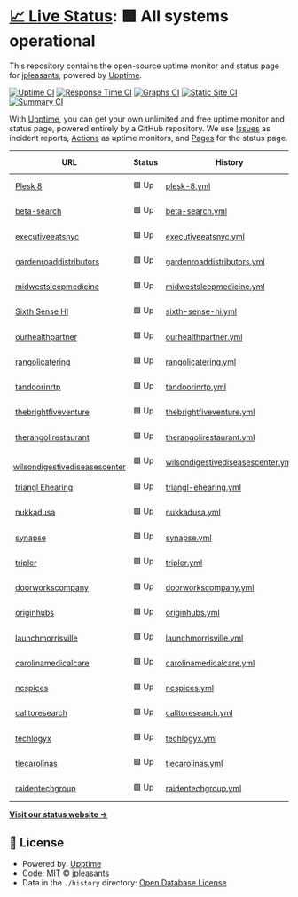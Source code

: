 # [📈 Live Status](https://jpleasants.github.io/plesk8): <!--live status--> **🟩 All systems operational**

This repository contains the open-source uptime monitor and status page for [jpleasants](https://jpleasants.github.io/plesk8), powered by [Upptime](https://github.com/upptime/upptime).

[![Uptime CI](https://github.com/jpleasants/plesk8/workflows/Uptime%20CI/badge.svg)](https://github.com/jpleasants/plesk8/actions?query=workflow%3A%22Uptime+CI%22)
[![Response Time CI](https://github.com/jpleasants/plesk8/workflows/Response%20Time%20CI/badge.svg)](https://github.com/jpleasants/plesk8/actions?query=workflow%3A%22Response+Time+CI%22)
[![Graphs CI](https://github.com/jpleasants/plesk8/workflows/Graphs%20CI/badge.svg)](https://github.com/jpleasants/plesk8/actions?query=workflow%3A%22Graphs+CI%22)
[![Static Site CI](https://github.com/jpleasants/plesk8/workflows/Static%20Site%20CI/badge.svg)](https://github.com/jpleasants/plesk8/actions?query=workflow%3A%22Static+Site+CI%22)
[![Summary CI](https://github.com/jpleasants/plesk8/workflows/Summary%20CI/badge.svg)](https://github.com/jpleasants/plesk8/actions?query=workflow%3A%22Summary+CI%22)

With [Upptime](https://upptime.js.org), you can get your own unlimited and free uptime monitor and status page, powered entirely by a GitHub repository. We use [Issues](https://github.com/jpleasants/plesk8/issues) as incident reports, [Actions](https://github.com/jpleasants/plesk8/actions) as uptime monitors, and [Pages](https://jpleasants.github.io/plesk8) for the status page.

<!--start: status pages-->
<!-- This summary is generated by Upptime (https://github.com/upptime/upptime) -->
<!-- Do not edit this manually, your changes will be overwritten -->
<!-- prettier-ignore -->
| URL | Status | History | Response Time | Uptime |
| --- | ------ | ------- | ------------- | ------ |
| <img alt="" src="https://icons.duckduckgo.com/ip3/plesk8.samitsolutions.com.ico" height="13"> [Plesk 8](https://plesk8.samitsolutions.com) | 🟩 Up | [plesk-8.yml](https://github.com/jpleasants/plesk8/commits/HEAD/history/plesk-8.yml) | <details><summary><img alt="Response time graph" src="./graphs/plesk-8/response-time-week.png" height="20"> 670ms</summary><br><a href="https://jpleasants.github.io/plesk8/history/plesk-8"><img alt="Response time 582" src="https://img.shields.io/endpoint?url=https%3A%2F%2Fraw.githubusercontent.com%2Fjpleasants%2Fplesk8%2FHEAD%2Fapi%2Fplesk-8%2Fresponse-time.json"></a><br><a href="https://jpleasants.github.io/plesk8/history/plesk-8"><img alt="24-hour response time 658" src="https://img.shields.io/endpoint?url=https%3A%2F%2Fraw.githubusercontent.com%2Fjpleasants%2Fplesk8%2FHEAD%2Fapi%2Fplesk-8%2Fresponse-time-day.json"></a><br><a href="https://jpleasants.github.io/plesk8/history/plesk-8"><img alt="7-day response time 670" src="https://img.shields.io/endpoint?url=https%3A%2F%2Fraw.githubusercontent.com%2Fjpleasants%2Fplesk8%2FHEAD%2Fapi%2Fplesk-8%2Fresponse-time-week.json"></a><br><a href="https://jpleasants.github.io/plesk8/history/plesk-8"><img alt="30-day response time 608" src="https://img.shields.io/endpoint?url=https%3A%2F%2Fraw.githubusercontent.com%2Fjpleasants%2Fplesk8%2FHEAD%2Fapi%2Fplesk-8%2Fresponse-time-month.json"></a><br><a href="https://jpleasants.github.io/plesk8/history/plesk-8"><img alt="1-year response time 544" src="https://img.shields.io/endpoint?url=https%3A%2F%2Fraw.githubusercontent.com%2Fjpleasants%2Fplesk8%2FHEAD%2Fapi%2Fplesk-8%2Fresponse-time-year.json"></a></details> | <details><summary><a href="https://jpleasants.github.io/plesk8/history/plesk-8">99.26%</a></summary><a href="https://jpleasants.github.io/plesk8/history/plesk-8"><img alt="All-time uptime 99.28%" src="https://img.shields.io/endpoint?url=https%3A%2F%2Fraw.githubusercontent.com%2Fjpleasants%2Fplesk8%2FHEAD%2Fapi%2Fplesk-8%2Fuptime.json"></a><br><a href="https://jpleasants.github.io/plesk8/history/plesk-8"><img alt="24-hour uptime 94.82%" src="https://img.shields.io/endpoint?url=https%3A%2F%2Fraw.githubusercontent.com%2Fjpleasants%2Fplesk8%2FHEAD%2Fapi%2Fplesk-8%2Fuptime-day.json"></a><br><a href="https://jpleasants.github.io/plesk8/history/plesk-8"><img alt="7-day uptime 99.26%" src="https://img.shields.io/endpoint?url=https%3A%2F%2Fraw.githubusercontent.com%2Fjpleasants%2Fplesk8%2FHEAD%2Fapi%2Fplesk-8%2Fuptime-week.json"></a><br><a href="https://jpleasants.github.io/plesk8/history/plesk-8"><img alt="30-day uptime 91.36%" src="https://img.shields.io/endpoint?url=https%3A%2F%2Fraw.githubusercontent.com%2Fjpleasants%2Fplesk8%2FHEAD%2Fapi%2Fplesk-8%2Fuptime-month.json"></a><br><a href="https://jpleasants.github.io/plesk8/history/plesk-8"><img alt="1-year uptime 98.77%" src="https://img.shields.io/endpoint?url=https%3A%2F%2Fraw.githubusercontent.com%2Fjpleasants%2Fplesk8%2FHEAD%2Fapi%2Fplesk-8%2Fuptime-year.json"></a></details>
| <img alt="" src="https://icons.duckduckgo.com/ip3/beta-search.com.ico" height="13"> [beta-search](https://beta-search.com) | 🟩 Up | [beta-search.yml](https://github.com/jpleasants/plesk8/commits/HEAD/history/beta-search.yml) | <details><summary><img alt="Response time graph" src="./graphs/beta-search/response-time-week.png" height="20"> 649ms</summary><br><a href="https://jpleasants.github.io/plesk8/history/beta-search"><img alt="Response time 1818" src="https://img.shields.io/endpoint?url=https%3A%2F%2Fraw.githubusercontent.com%2Fjpleasants%2Fplesk8%2FHEAD%2Fapi%2Fbeta-search%2Fresponse-time.json"></a><br><a href="https://jpleasants.github.io/plesk8/history/beta-search"><img alt="24-hour response time 548" src="https://img.shields.io/endpoint?url=https%3A%2F%2Fraw.githubusercontent.com%2Fjpleasants%2Fplesk8%2FHEAD%2Fapi%2Fbeta-search%2Fresponse-time-day.json"></a><br><a href="https://jpleasants.github.io/plesk8/history/beta-search"><img alt="7-day response time 649" src="https://img.shields.io/endpoint?url=https%3A%2F%2Fraw.githubusercontent.com%2Fjpleasants%2Fplesk8%2FHEAD%2Fapi%2Fbeta-search%2Fresponse-time-week.json"></a><br><a href="https://jpleasants.github.io/plesk8/history/beta-search"><img alt="30-day response time 572" src="https://img.shields.io/endpoint?url=https%3A%2F%2Fraw.githubusercontent.com%2Fjpleasants%2Fplesk8%2FHEAD%2Fapi%2Fbeta-search%2Fresponse-time-month.json"></a><br><a href="https://jpleasants.github.io/plesk8/history/beta-search"><img alt="1-year response time 871" src="https://img.shields.io/endpoint?url=https%3A%2F%2Fraw.githubusercontent.com%2Fjpleasants%2Fplesk8%2FHEAD%2Fapi%2Fbeta-search%2Fresponse-time-year.json"></a></details> | <details><summary><a href="https://jpleasants.github.io/plesk8/history/beta-search">99.26%</a></summary><a href="https://jpleasants.github.io/plesk8/history/beta-search"><img alt="All-time uptime 99.78%" src="https://img.shields.io/endpoint?url=https%3A%2F%2Fraw.githubusercontent.com%2Fjpleasants%2Fplesk8%2FHEAD%2Fapi%2Fbeta-search%2Fuptime.json"></a><br><a href="https://jpleasants.github.io/plesk8/history/beta-search"><img alt="24-hour uptime 94.82%" src="https://img.shields.io/endpoint?url=https%3A%2F%2Fraw.githubusercontent.com%2Fjpleasants%2Fplesk8%2FHEAD%2Fapi%2Fbeta-search%2Fuptime-day.json"></a><br><a href="https://jpleasants.github.io/plesk8/history/beta-search"><img alt="7-day uptime 99.26%" src="https://img.shields.io/endpoint?url=https%3A%2F%2Fraw.githubusercontent.com%2Fjpleasants%2Fplesk8%2FHEAD%2Fapi%2Fbeta-search%2Fuptime-week.json"></a><br><a href="https://jpleasants.github.io/plesk8/history/beta-search"><img alt="30-day uptime 97.49%" src="https://img.shields.io/endpoint?url=https%3A%2F%2Fraw.githubusercontent.com%2Fjpleasants%2Fplesk8%2FHEAD%2Fapi%2Fbeta-search%2Fuptime-month.json"></a><br><a href="https://jpleasants.github.io/plesk8/history/beta-search"><img alt="1-year uptime 99.63%" src="https://img.shields.io/endpoint?url=https%3A%2F%2Fraw.githubusercontent.com%2Fjpleasants%2Fplesk8%2FHEAD%2Fapi%2Fbeta-search%2Fuptime-year.json"></a></details>
| <img alt="" src="https://icons.duckduckgo.com/ip3/executiveeatsnyc.com.ico" height="13"> [executiveeatsnyc](https://executiveeatsnyc.com) | 🟩 Up | [executiveeatsnyc.yml](https://github.com/jpleasants/plesk8/commits/HEAD/history/executiveeatsnyc.yml) | <details><summary><img alt="Response time graph" src="./graphs/executiveeatsnyc/response-time-week.png" height="20"> 372ms</summary><br><a href="https://jpleasants.github.io/plesk8/history/executiveeatsnyc"><img alt="Response time 546" src="https://img.shields.io/endpoint?url=https%3A%2F%2Fraw.githubusercontent.com%2Fjpleasants%2Fplesk8%2FHEAD%2Fapi%2Fexecutiveeatsnyc%2Fresponse-time.json"></a><br><a href="https://jpleasants.github.io/plesk8/history/executiveeatsnyc"><img alt="24-hour response time 397" src="https://img.shields.io/endpoint?url=https%3A%2F%2Fraw.githubusercontent.com%2Fjpleasants%2Fplesk8%2FHEAD%2Fapi%2Fexecutiveeatsnyc%2Fresponse-time-day.json"></a><br><a href="https://jpleasants.github.io/plesk8/history/executiveeatsnyc"><img alt="7-day response time 372" src="https://img.shields.io/endpoint?url=https%3A%2F%2Fraw.githubusercontent.com%2Fjpleasants%2Fplesk8%2FHEAD%2Fapi%2Fexecutiveeatsnyc%2Fresponse-time-week.json"></a><br><a href="https://jpleasants.github.io/plesk8/history/executiveeatsnyc"><img alt="30-day response time 558" src="https://img.shields.io/endpoint?url=https%3A%2F%2Fraw.githubusercontent.com%2Fjpleasants%2Fplesk8%2FHEAD%2Fapi%2Fexecutiveeatsnyc%2Fresponse-time-month.json"></a><br><a href="https://jpleasants.github.io/plesk8/history/executiveeatsnyc"><img alt="1-year response time 546" src="https://img.shields.io/endpoint?url=https%3A%2F%2Fraw.githubusercontent.com%2Fjpleasants%2Fplesk8%2FHEAD%2Fapi%2Fexecutiveeatsnyc%2Fresponse-time-year.json"></a></details> | <details><summary><a href="https://jpleasants.github.io/plesk8/history/executiveeatsnyc">99.26%</a></summary><a href="https://jpleasants.github.io/plesk8/history/executiveeatsnyc"><img alt="All-time uptime 93.68%" src="https://img.shields.io/endpoint?url=https%3A%2F%2Fraw.githubusercontent.com%2Fjpleasants%2Fplesk8%2FHEAD%2Fapi%2Fexecutiveeatsnyc%2Fuptime.json"></a><br><a href="https://jpleasants.github.io/plesk8/history/executiveeatsnyc"><img alt="24-hour uptime 94.82%" src="https://img.shields.io/endpoint?url=https%3A%2F%2Fraw.githubusercontent.com%2Fjpleasants%2Fplesk8%2FHEAD%2Fapi%2Fexecutiveeatsnyc%2Fuptime-day.json"></a><br><a href="https://jpleasants.github.io/plesk8/history/executiveeatsnyc"><img alt="7-day uptime 99.26%" src="https://img.shields.io/endpoint?url=https%3A%2F%2Fraw.githubusercontent.com%2Fjpleasants%2Fplesk8%2FHEAD%2Fapi%2Fexecutiveeatsnyc%2Fuptime-week.json"></a><br><a href="https://jpleasants.github.io/plesk8/history/executiveeatsnyc"><img alt="30-day uptime 92.86%" src="https://img.shields.io/endpoint?url=https%3A%2F%2Fraw.githubusercontent.com%2Fjpleasants%2Fplesk8%2FHEAD%2Fapi%2Fexecutiveeatsnyc%2Fuptime-month.json"></a><br><a href="https://jpleasants.github.io/plesk8/history/executiveeatsnyc"><img alt="1-year uptime 93.68%" src="https://img.shields.io/endpoint?url=https%3A%2F%2Fraw.githubusercontent.com%2Fjpleasants%2Fplesk8%2FHEAD%2Fapi%2Fexecutiveeatsnyc%2Fuptime-year.json"></a></details>
| <img alt="" src="https://icons.duckduckgo.com/ip3/gardenroaddistributors.com.ico" height="13"> [gardenroaddistributors](https://gardenroaddistributors.com) | 🟩 Up | [gardenroaddistributors.yml](https://github.com/jpleasants/plesk8/commits/HEAD/history/gardenroaddistributors.yml) | <details><summary><img alt="Response time graph" src="./graphs/gardenroaddistributors/response-time-week.png" height="20"> 861ms</summary><br><a href="https://jpleasants.github.io/plesk8/history/gardenroaddistributors"><img alt="Response time 518" src="https://img.shields.io/endpoint?url=https%3A%2F%2Fraw.githubusercontent.com%2Fjpleasants%2Fplesk8%2FHEAD%2Fapi%2Fgardenroaddistributors%2Fresponse-time.json"></a><br><a href="https://jpleasants.github.io/plesk8/history/gardenroaddistributors"><img alt="24-hour response time 1369" src="https://img.shields.io/endpoint?url=https%3A%2F%2Fraw.githubusercontent.com%2Fjpleasants%2Fplesk8%2FHEAD%2Fapi%2Fgardenroaddistributors%2Fresponse-time-day.json"></a><br><a href="https://jpleasants.github.io/plesk8/history/gardenroaddistributors"><img alt="7-day response time 861" src="https://img.shields.io/endpoint?url=https%3A%2F%2Fraw.githubusercontent.com%2Fjpleasants%2Fplesk8%2FHEAD%2Fapi%2Fgardenroaddistributors%2Fresponse-time-week.json"></a><br><a href="https://jpleasants.github.io/plesk8/history/gardenroaddistributors"><img alt="30-day response time 528" src="https://img.shields.io/endpoint?url=https%3A%2F%2Fraw.githubusercontent.com%2Fjpleasants%2Fplesk8%2FHEAD%2Fapi%2Fgardenroaddistributors%2Fresponse-time-month.json"></a><br><a href="https://jpleasants.github.io/plesk8/history/gardenroaddistributors"><img alt="1-year response time 518" src="https://img.shields.io/endpoint?url=https%3A%2F%2Fraw.githubusercontent.com%2Fjpleasants%2Fplesk8%2FHEAD%2Fapi%2Fgardenroaddistributors%2Fresponse-time-year.json"></a></details> | <details><summary><a href="https://jpleasants.github.io/plesk8/history/gardenroaddistributors">99.26%</a></summary><a href="https://jpleasants.github.io/plesk8/history/gardenroaddistributors"><img alt="All-time uptime 93.26%" src="https://img.shields.io/endpoint?url=https%3A%2F%2Fraw.githubusercontent.com%2Fjpleasants%2Fplesk8%2FHEAD%2Fapi%2Fgardenroaddistributors%2Fuptime.json"></a><br><a href="https://jpleasants.github.io/plesk8/history/gardenroaddistributors"><img alt="24-hour uptime 94.83%" src="https://img.shields.io/endpoint?url=https%3A%2F%2Fraw.githubusercontent.com%2Fjpleasants%2Fplesk8%2FHEAD%2Fapi%2Fgardenroaddistributors%2Fuptime-day.json"></a><br><a href="https://jpleasants.github.io/plesk8/history/gardenroaddistributors"><img alt="7-day uptime 99.26%" src="https://img.shields.io/endpoint?url=https%3A%2F%2Fraw.githubusercontent.com%2Fjpleasants%2Fplesk8%2FHEAD%2Fapi%2Fgardenroaddistributors%2Fuptime-week.json"></a><br><a href="https://jpleasants.github.io/plesk8/history/gardenroaddistributors"><img alt="30-day uptime 92.39%" src="https://img.shields.io/endpoint?url=https%3A%2F%2Fraw.githubusercontent.com%2Fjpleasants%2Fplesk8%2FHEAD%2Fapi%2Fgardenroaddistributors%2Fuptime-month.json"></a><br><a href="https://jpleasants.github.io/plesk8/history/gardenroaddistributors"><img alt="1-year uptime 93.26%" src="https://img.shields.io/endpoint?url=https%3A%2F%2Fraw.githubusercontent.com%2Fjpleasants%2Fplesk8%2FHEAD%2Fapi%2Fgardenroaddistributors%2Fuptime-year.json"></a></details>
| <img alt="" src="https://icons.duckduckgo.com/ip3/midwestsleepmedicine.com.ico" height="13"> [midwestsleepmedicine](https://midwestsleepmedicine.com) | 🟩 Up | [midwestsleepmedicine.yml](https://github.com/jpleasants/plesk8/commits/HEAD/history/midwestsleepmedicine.yml) | <details><summary><img alt="Response time graph" src="./graphs/midwestsleepmedicine/response-time-week.png" height="20"> 523ms</summary><br><a href="https://jpleasants.github.io/plesk8/history/midwestsleepmedicine"><img alt="Response time 438" src="https://img.shields.io/endpoint?url=https%3A%2F%2Fraw.githubusercontent.com%2Fjpleasants%2Fplesk8%2FHEAD%2Fapi%2Fmidwestsleepmedicine%2Fresponse-time.json"></a><br><a href="https://jpleasants.github.io/plesk8/history/midwestsleepmedicine"><img alt="24-hour response time 718" src="https://img.shields.io/endpoint?url=https%3A%2F%2Fraw.githubusercontent.com%2Fjpleasants%2Fplesk8%2FHEAD%2Fapi%2Fmidwestsleepmedicine%2Fresponse-time-day.json"></a><br><a href="https://jpleasants.github.io/plesk8/history/midwestsleepmedicine"><img alt="7-day response time 523" src="https://img.shields.io/endpoint?url=https%3A%2F%2Fraw.githubusercontent.com%2Fjpleasants%2Fplesk8%2FHEAD%2Fapi%2Fmidwestsleepmedicine%2Fresponse-time-week.json"></a><br><a href="https://jpleasants.github.io/plesk8/history/midwestsleepmedicine"><img alt="30-day response time 445" src="https://img.shields.io/endpoint?url=https%3A%2F%2Fraw.githubusercontent.com%2Fjpleasants%2Fplesk8%2FHEAD%2Fapi%2Fmidwestsleepmedicine%2Fresponse-time-month.json"></a><br><a href="https://jpleasants.github.io/plesk8/history/midwestsleepmedicine"><img alt="1-year response time 438" src="https://img.shields.io/endpoint?url=https%3A%2F%2Fraw.githubusercontent.com%2Fjpleasants%2Fplesk8%2FHEAD%2Fapi%2Fmidwestsleepmedicine%2Fresponse-time-year.json"></a></details> | <details><summary><a href="https://jpleasants.github.io/plesk8/history/midwestsleepmedicine">99.26%</a></summary><a href="https://jpleasants.github.io/plesk8/history/midwestsleepmedicine"><img alt="All-time uptime 97.67%" src="https://img.shields.io/endpoint?url=https%3A%2F%2Fraw.githubusercontent.com%2Fjpleasants%2Fplesk8%2FHEAD%2Fapi%2Fmidwestsleepmedicine%2Fuptime.json"></a><br><a href="https://jpleasants.github.io/plesk8/history/midwestsleepmedicine"><img alt="24-hour uptime 94.83%" src="https://img.shields.io/endpoint?url=https%3A%2F%2Fraw.githubusercontent.com%2Fjpleasants%2Fplesk8%2FHEAD%2Fapi%2Fmidwestsleepmedicine%2Fuptime-day.json"></a><br><a href="https://jpleasants.github.io/plesk8/history/midwestsleepmedicine"><img alt="7-day uptime 99.26%" src="https://img.shields.io/endpoint?url=https%3A%2F%2Fraw.githubusercontent.com%2Fjpleasants%2Fplesk8%2FHEAD%2Fapi%2Fmidwestsleepmedicine%2Fuptime-week.json"></a><br><a href="https://jpleasants.github.io/plesk8/history/midwestsleepmedicine"><img alt="30-day uptime 97.37%" src="https://img.shields.io/endpoint?url=https%3A%2F%2Fraw.githubusercontent.com%2Fjpleasants%2Fplesk8%2FHEAD%2Fapi%2Fmidwestsleepmedicine%2Fuptime-month.json"></a><br><a href="https://jpleasants.github.io/plesk8/history/midwestsleepmedicine"><img alt="1-year uptime 97.67%" src="https://img.shields.io/endpoint?url=https%3A%2F%2Fraw.githubusercontent.com%2Fjpleasants%2Fplesk8%2FHEAD%2Fapi%2Fmidwestsleepmedicine%2Fuptime-year.json"></a></details>
| <img alt="" src="https://icons.duckduckgo.com/ip3/sixthsensehi.com.ico" height="13"> [Sixth Sense HI](https://sixthsensehi.com) | 🟩 Up | [sixth-sense-hi.yml](https://github.com/jpleasants/plesk8/commits/HEAD/history/sixth-sense-hi.yml) | <details><summary><img alt="Response time graph" src="./graphs/sixth-sense-hi/response-time-week.png" height="20"> 708ms</summary><br><a href="https://jpleasants.github.io/plesk8/history/sixth-sense-hi"><img alt="Response time 1577" src="https://img.shields.io/endpoint?url=https%3A%2F%2Fraw.githubusercontent.com%2Fjpleasants%2Fplesk8%2FHEAD%2Fapi%2Fsixth-sense-hi%2Fresponse-time.json"></a><br><a href="https://jpleasants.github.io/plesk8/history/sixth-sense-hi"><img alt="24-hour response time 815" src="https://img.shields.io/endpoint?url=https%3A%2F%2Fraw.githubusercontent.com%2Fjpleasants%2Fplesk8%2FHEAD%2Fapi%2Fsixth-sense-hi%2Fresponse-time-day.json"></a><br><a href="https://jpleasants.github.io/plesk8/history/sixth-sense-hi"><img alt="7-day response time 708" src="https://img.shields.io/endpoint?url=https%3A%2F%2Fraw.githubusercontent.com%2Fjpleasants%2Fplesk8%2FHEAD%2Fapi%2Fsixth-sense-hi%2Fresponse-time-week.json"></a><br><a href="https://jpleasants.github.io/plesk8/history/sixth-sense-hi"><img alt="30-day response time 601" src="https://img.shields.io/endpoint?url=https%3A%2F%2Fraw.githubusercontent.com%2Fjpleasants%2Fplesk8%2FHEAD%2Fapi%2Fsixth-sense-hi%2Fresponse-time-month.json"></a><br><a href="https://jpleasants.github.io/plesk8/history/sixth-sense-hi"><img alt="1-year response time 469" src="https://img.shields.io/endpoint?url=https%3A%2F%2Fraw.githubusercontent.com%2Fjpleasants%2Fplesk8%2FHEAD%2Fapi%2Fsixth-sense-hi%2Fresponse-time-year.json"></a></details> | <details><summary><a href="https://jpleasants.github.io/plesk8/history/sixth-sense-hi">99.26%</a></summary><a href="https://jpleasants.github.io/plesk8/history/sixth-sense-hi"><img alt="All-time uptime 99.14%" src="https://img.shields.io/endpoint?url=https%3A%2F%2Fraw.githubusercontent.com%2Fjpleasants%2Fplesk8%2FHEAD%2Fapi%2Fsixth-sense-hi%2Fuptime.json"></a><br><a href="https://jpleasants.github.io/plesk8/history/sixth-sense-hi"><img alt="24-hour uptime 94.83%" src="https://img.shields.io/endpoint?url=https%3A%2F%2Fraw.githubusercontent.com%2Fjpleasants%2Fplesk8%2FHEAD%2Fapi%2Fsixth-sense-hi%2Fuptime-day.json"></a><br><a href="https://jpleasants.github.io/plesk8/history/sixth-sense-hi"><img alt="7-day uptime 99.26%" src="https://img.shields.io/endpoint?url=https%3A%2F%2Fraw.githubusercontent.com%2Fjpleasants%2Fplesk8%2FHEAD%2Fapi%2Fsixth-sense-hi%2Fuptime-week.json"></a><br><a href="https://jpleasants.github.io/plesk8/history/sixth-sense-hi"><img alt="30-day uptime 92.02%" src="https://img.shields.io/endpoint?url=https%3A%2F%2Fraw.githubusercontent.com%2Fjpleasants%2Fplesk8%2FHEAD%2Fapi%2Fsixth-sense-hi%2Fuptime-month.json"></a><br><a href="https://jpleasants.github.io/plesk8/history/sixth-sense-hi"><img alt="1-year uptime 98.80%" src="https://img.shields.io/endpoint?url=https%3A%2F%2Fraw.githubusercontent.com%2Fjpleasants%2Fplesk8%2FHEAD%2Fapi%2Fsixth-sense-hi%2Fuptime-year.json"></a></details>
| <img alt="" src="https://icons.duckduckgo.com/ip3/ourhealthpartner.com.ico" height="13"> [ourhealthpartner](https://ourhealthpartner.com) | 🟩 Up | [ourhealthpartner.yml](https://github.com/jpleasants/plesk8/commits/HEAD/history/ourhealthpartner.yml) | <details><summary><img alt="Response time graph" src="./graphs/ourhealthpartner/response-time-week.png" height="20"> 1901ms</summary><br><a href="https://jpleasants.github.io/plesk8/history/ourhealthpartner"><img alt="Response time 1548" src="https://img.shields.io/endpoint?url=https%3A%2F%2Fraw.githubusercontent.com%2Fjpleasants%2Fplesk8%2FHEAD%2Fapi%2Fourhealthpartner%2Fresponse-time.json"></a><br><a href="https://jpleasants.github.io/plesk8/history/ourhealthpartner"><img alt="24-hour response time 1653" src="https://img.shields.io/endpoint?url=https%3A%2F%2Fraw.githubusercontent.com%2Fjpleasants%2Fplesk8%2FHEAD%2Fapi%2Fourhealthpartner%2Fresponse-time-day.json"></a><br><a href="https://jpleasants.github.io/plesk8/history/ourhealthpartner"><img alt="7-day response time 1901" src="https://img.shields.io/endpoint?url=https%3A%2F%2Fraw.githubusercontent.com%2Fjpleasants%2Fplesk8%2FHEAD%2Fapi%2Fourhealthpartner%2Fresponse-time-week.json"></a><br><a href="https://jpleasants.github.io/plesk8/history/ourhealthpartner"><img alt="30-day response time 1595" src="https://img.shields.io/endpoint?url=https%3A%2F%2Fraw.githubusercontent.com%2Fjpleasants%2Fplesk8%2FHEAD%2Fapi%2Fourhealthpartner%2Fresponse-time-month.json"></a><br><a href="https://jpleasants.github.io/plesk8/history/ourhealthpartner"><img alt="1-year response time 1548" src="https://img.shields.io/endpoint?url=https%3A%2F%2Fraw.githubusercontent.com%2Fjpleasants%2Fplesk8%2FHEAD%2Fapi%2Fourhealthpartner%2Fresponse-time-year.json"></a></details> | <details><summary><a href="https://jpleasants.github.io/plesk8/history/ourhealthpartner">99.26%</a></summary><a href="https://jpleasants.github.io/plesk8/history/ourhealthpartner"><img alt="All-time uptime 98.32%" src="https://img.shields.io/endpoint?url=https%3A%2F%2Fraw.githubusercontent.com%2Fjpleasants%2Fplesk8%2FHEAD%2Fapi%2Fourhealthpartner%2Fuptime.json"></a><br><a href="https://jpleasants.github.io/plesk8/history/ourhealthpartner"><img alt="24-hour uptime 94.82%" src="https://img.shields.io/endpoint?url=https%3A%2F%2Fraw.githubusercontent.com%2Fjpleasants%2Fplesk8%2FHEAD%2Fapi%2Fourhealthpartner%2Fuptime-day.json"></a><br><a href="https://jpleasants.github.io/plesk8/history/ourhealthpartner"><img alt="7-day uptime 99.26%" src="https://img.shields.io/endpoint?url=https%3A%2F%2Fraw.githubusercontent.com%2Fjpleasants%2Fplesk8%2FHEAD%2Fapi%2Fourhealthpartner%2Fuptime-week.json"></a><br><a href="https://jpleasants.github.io/plesk8/history/ourhealthpartner"><img alt="30-day uptime 98.10%" src="https://img.shields.io/endpoint?url=https%3A%2F%2Fraw.githubusercontent.com%2Fjpleasants%2Fplesk8%2FHEAD%2Fapi%2Fourhealthpartner%2Fuptime-month.json"></a><br><a href="https://jpleasants.github.io/plesk8/history/ourhealthpartner"><img alt="1-year uptime 98.32%" src="https://img.shields.io/endpoint?url=https%3A%2F%2Fraw.githubusercontent.com%2Fjpleasants%2Fplesk8%2FHEAD%2Fapi%2Fourhealthpartner%2Fuptime-year.json"></a></details>
| <img alt="" src="https://icons.duckduckgo.com/ip3/rangolicatering.com.ico" height="13"> [rangolicatering](https://rangolicatering.com) | 🟩 Up | [rangolicatering.yml](https://github.com/jpleasants/plesk8/commits/HEAD/history/rangolicatering.yml) | <details><summary><img alt="Response time graph" src="./graphs/rangolicatering/response-time-week.png" height="20"> 950ms</summary><br><a href="https://jpleasants.github.io/plesk8/history/rangolicatering"><img alt="Response time 572" src="https://img.shields.io/endpoint?url=https%3A%2F%2Fraw.githubusercontent.com%2Fjpleasants%2Fplesk8%2FHEAD%2Fapi%2Frangolicatering%2Fresponse-time.json"></a><br><a href="https://jpleasants.github.io/plesk8/history/rangolicatering"><img alt="24-hour response time 539" src="https://img.shields.io/endpoint?url=https%3A%2F%2Fraw.githubusercontent.com%2Fjpleasants%2Fplesk8%2FHEAD%2Fapi%2Frangolicatering%2Fresponse-time-day.json"></a><br><a href="https://jpleasants.github.io/plesk8/history/rangolicatering"><img alt="7-day response time 950" src="https://img.shields.io/endpoint?url=https%3A%2F%2Fraw.githubusercontent.com%2Fjpleasants%2Fplesk8%2FHEAD%2Fapi%2Frangolicatering%2Fresponse-time-week.json"></a><br><a href="https://jpleasants.github.io/plesk8/history/rangolicatering"><img alt="30-day response time 586" src="https://img.shields.io/endpoint?url=https%3A%2F%2Fraw.githubusercontent.com%2Fjpleasants%2Fplesk8%2FHEAD%2Fapi%2Frangolicatering%2Fresponse-time-month.json"></a><br><a href="https://jpleasants.github.io/plesk8/history/rangolicatering"><img alt="1-year response time 572" src="https://img.shields.io/endpoint?url=https%3A%2F%2Fraw.githubusercontent.com%2Fjpleasants%2Fplesk8%2FHEAD%2Fapi%2Frangolicatering%2Fresponse-time-year.json"></a></details> | <details><summary><a href="https://jpleasants.github.io/plesk8/history/rangolicatering">99.26%</a></summary><a href="https://jpleasants.github.io/plesk8/history/rangolicatering"><img alt="All-time uptime 93.67%" src="https://img.shields.io/endpoint?url=https%3A%2F%2Fraw.githubusercontent.com%2Fjpleasants%2Fplesk8%2FHEAD%2Fapi%2Frangolicatering%2Fuptime.json"></a><br><a href="https://jpleasants.github.io/plesk8/history/rangolicatering"><img alt="24-hour uptime 94.82%" src="https://img.shields.io/endpoint?url=https%3A%2F%2Fraw.githubusercontent.com%2Fjpleasants%2Fplesk8%2FHEAD%2Fapi%2Frangolicatering%2Fuptime-day.json"></a><br><a href="https://jpleasants.github.io/plesk8/history/rangolicatering"><img alt="7-day uptime 99.26%" src="https://img.shields.io/endpoint?url=https%3A%2F%2Fraw.githubusercontent.com%2Fjpleasants%2Fplesk8%2FHEAD%2Fapi%2Frangolicatering%2Fuptime-week.json"></a><br><a href="https://jpleasants.github.io/plesk8/history/rangolicatering"><img alt="30-day uptime 92.85%" src="https://img.shields.io/endpoint?url=https%3A%2F%2Fraw.githubusercontent.com%2Fjpleasants%2Fplesk8%2FHEAD%2Fapi%2Frangolicatering%2Fuptime-month.json"></a><br><a href="https://jpleasants.github.io/plesk8/history/rangolicatering"><img alt="1-year uptime 93.67%" src="https://img.shields.io/endpoint?url=https%3A%2F%2Fraw.githubusercontent.com%2Fjpleasants%2Fplesk8%2FHEAD%2Fapi%2Frangolicatering%2Fuptime-year.json"></a></details>
| <img alt="" src="https://icons.duckduckgo.com/ip3/tandoorinrtp.com.ico" height="13"> [tandoorinrtp](https://tandoorinrtp.com) | 🟩 Up | [tandoorinrtp.yml](https://github.com/jpleasants/plesk8/commits/HEAD/history/tandoorinrtp.yml) | <details><summary><img alt="Response time graph" src="./graphs/tandoorinrtp/response-time-week.png" height="20"> 1705ms</summary><br><a href="https://jpleasants.github.io/plesk8/history/tandoorinrtp"><img alt="Response time 2385" src="https://img.shields.io/endpoint?url=https%3A%2F%2Fraw.githubusercontent.com%2Fjpleasants%2Fplesk8%2FHEAD%2Fapi%2Ftandoorinrtp%2Fresponse-time.json"></a><br><a href="https://jpleasants.github.io/plesk8/history/tandoorinrtp"><img alt="24-hour response time 345" src="https://img.shields.io/endpoint?url=https%3A%2F%2Fraw.githubusercontent.com%2Fjpleasants%2Fplesk8%2FHEAD%2Fapi%2Ftandoorinrtp%2Fresponse-time-day.json"></a><br><a href="https://jpleasants.github.io/plesk8/history/tandoorinrtp"><img alt="7-day response time 1705" src="https://img.shields.io/endpoint?url=https%3A%2F%2Fraw.githubusercontent.com%2Fjpleasants%2Fplesk8%2FHEAD%2Fapi%2Ftandoorinrtp%2Fresponse-time-week.json"></a><br><a href="https://jpleasants.github.io/plesk8/history/tandoorinrtp"><img alt="30-day response time 2454" src="https://img.shields.io/endpoint?url=https%3A%2F%2Fraw.githubusercontent.com%2Fjpleasants%2Fplesk8%2FHEAD%2Fapi%2Ftandoorinrtp%2Fresponse-time-month.json"></a><br><a href="https://jpleasants.github.io/plesk8/history/tandoorinrtp"><img alt="1-year response time 2385" src="https://img.shields.io/endpoint?url=https%3A%2F%2Fraw.githubusercontent.com%2Fjpleasants%2Fplesk8%2FHEAD%2Fapi%2Ftandoorinrtp%2Fresponse-time-year.json"></a></details> | <details><summary><a href="https://jpleasants.github.io/plesk8/history/tandoorinrtp">99.26%</a></summary><a href="https://jpleasants.github.io/plesk8/history/tandoorinrtp"><img alt="All-time uptime 93.19%" src="https://img.shields.io/endpoint?url=https%3A%2F%2Fraw.githubusercontent.com%2Fjpleasants%2Fplesk8%2FHEAD%2Fapi%2Ftandoorinrtp%2Fuptime.json"></a><br><a href="https://jpleasants.github.io/plesk8/history/tandoorinrtp"><img alt="24-hour uptime 94.81%" src="https://img.shields.io/endpoint?url=https%3A%2F%2Fraw.githubusercontent.com%2Fjpleasants%2Fplesk8%2FHEAD%2Fapi%2Ftandoorinrtp%2Fuptime-day.json"></a><br><a href="https://jpleasants.github.io/plesk8/history/tandoorinrtp"><img alt="7-day uptime 99.26%" src="https://img.shields.io/endpoint?url=https%3A%2F%2Fraw.githubusercontent.com%2Fjpleasants%2Fplesk8%2FHEAD%2Fapi%2Ftandoorinrtp%2Fuptime-week.json"></a><br><a href="https://jpleasants.github.io/plesk8/history/tandoorinrtp"><img alt="30-day uptime 92.31%" src="https://img.shields.io/endpoint?url=https%3A%2F%2Fraw.githubusercontent.com%2Fjpleasants%2Fplesk8%2FHEAD%2Fapi%2Ftandoorinrtp%2Fuptime-month.json"></a><br><a href="https://jpleasants.github.io/plesk8/history/tandoorinrtp"><img alt="1-year uptime 93.19%" src="https://img.shields.io/endpoint?url=https%3A%2F%2Fraw.githubusercontent.com%2Fjpleasants%2Fplesk8%2FHEAD%2Fapi%2Ftandoorinrtp%2Fuptime-year.json"></a></details>
| <img alt="" src="https://icons.duckduckgo.com/ip3/thebrightfiveventure.com.ico" height="13"> [thebrightfiveventure](https://thebrightfiveventure.com) | 🟩 Up | [thebrightfiveventure.yml](https://github.com/jpleasants/plesk8/commits/HEAD/history/thebrightfiveventure.yml) | <details><summary><img alt="Response time graph" src="./graphs/thebrightfiveventure/response-time-week.png" height="20"> 381ms</summary><br><a href="https://jpleasants.github.io/plesk8/history/thebrightfiveventure"><img alt="Response time 490" src="https://img.shields.io/endpoint?url=https%3A%2F%2Fraw.githubusercontent.com%2Fjpleasants%2Fplesk8%2FHEAD%2Fapi%2Fthebrightfiveventure%2Fresponse-time.json"></a><br><a href="https://jpleasants.github.io/plesk8/history/thebrightfiveventure"><img alt="24-hour response time 422" src="https://img.shields.io/endpoint?url=https%3A%2F%2Fraw.githubusercontent.com%2Fjpleasants%2Fplesk8%2FHEAD%2Fapi%2Fthebrightfiveventure%2Fresponse-time-day.json"></a><br><a href="https://jpleasants.github.io/plesk8/history/thebrightfiveventure"><img alt="7-day response time 381" src="https://img.shields.io/endpoint?url=https%3A%2F%2Fraw.githubusercontent.com%2Fjpleasants%2Fplesk8%2FHEAD%2Fapi%2Fthebrightfiveventure%2Fresponse-time-week.json"></a><br><a href="https://jpleasants.github.io/plesk8/history/thebrightfiveventure"><img alt="30-day response time 501" src="https://img.shields.io/endpoint?url=https%3A%2F%2Fraw.githubusercontent.com%2Fjpleasants%2Fplesk8%2FHEAD%2Fapi%2Fthebrightfiveventure%2Fresponse-time-month.json"></a><br><a href="https://jpleasants.github.io/plesk8/history/thebrightfiveventure"><img alt="1-year response time 490" src="https://img.shields.io/endpoint?url=https%3A%2F%2Fraw.githubusercontent.com%2Fjpleasants%2Fplesk8%2FHEAD%2Fapi%2Fthebrightfiveventure%2Fresponse-time-year.json"></a></details> | <details><summary><a href="https://jpleasants.github.io/plesk8/history/thebrightfiveventure">99.26%</a></summary><a href="https://jpleasants.github.io/plesk8/history/thebrightfiveventure"><img alt="All-time uptime 93.18%" src="https://img.shields.io/endpoint?url=https%3A%2F%2Fraw.githubusercontent.com%2Fjpleasants%2Fplesk8%2FHEAD%2Fapi%2Fthebrightfiveventure%2Fuptime.json"></a><br><a href="https://jpleasants.github.io/plesk8/history/thebrightfiveventure"><img alt="24-hour uptime 94.81%" src="https://img.shields.io/endpoint?url=https%3A%2F%2Fraw.githubusercontent.com%2Fjpleasants%2Fplesk8%2FHEAD%2Fapi%2Fthebrightfiveventure%2Fuptime-day.json"></a><br><a href="https://jpleasants.github.io/plesk8/history/thebrightfiveventure"><img alt="7-day uptime 99.26%" src="https://img.shields.io/endpoint?url=https%3A%2F%2Fraw.githubusercontent.com%2Fjpleasants%2Fplesk8%2FHEAD%2Fapi%2Fthebrightfiveventure%2Fuptime-week.json"></a><br><a href="https://jpleasants.github.io/plesk8/history/thebrightfiveventure"><img alt="30-day uptime 92.30%" src="https://img.shields.io/endpoint?url=https%3A%2F%2Fraw.githubusercontent.com%2Fjpleasants%2Fplesk8%2FHEAD%2Fapi%2Fthebrightfiveventure%2Fuptime-month.json"></a><br><a href="https://jpleasants.github.io/plesk8/history/thebrightfiveventure"><img alt="1-year uptime 93.18%" src="https://img.shields.io/endpoint?url=https%3A%2F%2Fraw.githubusercontent.com%2Fjpleasants%2Fplesk8%2FHEAD%2Fapi%2Fthebrightfiveventure%2Fuptime-year.json"></a></details>
| <img alt="" src="https://icons.duckduckgo.com/ip3/therangolirestaurant.com.ico" height="13"> [therangolirestaurant](https://therangolirestaurant.com) | 🟩 Up | [therangolirestaurant.yml](https://github.com/jpleasants/plesk8/commits/HEAD/history/therangolirestaurant.yml) | <details><summary><img alt="Response time graph" src="./graphs/therangolirestaurant/response-time-week.png" height="20"> 664ms</summary><br><a href="https://jpleasants.github.io/plesk8/history/therangolirestaurant"><img alt="Response time 606" src="https://img.shields.io/endpoint?url=https%3A%2F%2Fraw.githubusercontent.com%2Fjpleasants%2Fplesk8%2FHEAD%2Fapi%2Ftherangolirestaurant%2Fresponse-time.json"></a><br><a href="https://jpleasants.github.io/plesk8/history/therangolirestaurant"><img alt="24-hour response time 530" src="https://img.shields.io/endpoint?url=https%3A%2F%2Fraw.githubusercontent.com%2Fjpleasants%2Fplesk8%2FHEAD%2Fapi%2Ftherangolirestaurant%2Fresponse-time-day.json"></a><br><a href="https://jpleasants.github.io/plesk8/history/therangolirestaurant"><img alt="7-day response time 664" src="https://img.shields.io/endpoint?url=https%3A%2F%2Fraw.githubusercontent.com%2Fjpleasants%2Fplesk8%2FHEAD%2Fapi%2Ftherangolirestaurant%2Fresponse-time-week.json"></a><br><a href="https://jpleasants.github.io/plesk8/history/therangolirestaurant"><img alt="30-day response time 622" src="https://img.shields.io/endpoint?url=https%3A%2F%2Fraw.githubusercontent.com%2Fjpleasants%2Fplesk8%2FHEAD%2Fapi%2Ftherangolirestaurant%2Fresponse-time-month.json"></a><br><a href="https://jpleasants.github.io/plesk8/history/therangolirestaurant"><img alt="1-year response time 606" src="https://img.shields.io/endpoint?url=https%3A%2F%2Fraw.githubusercontent.com%2Fjpleasants%2Fplesk8%2FHEAD%2Fapi%2Ftherangolirestaurant%2Fresponse-time-year.json"></a></details> | <details><summary><a href="https://jpleasants.github.io/plesk8/history/therangolirestaurant">99.26%</a></summary><a href="https://jpleasants.github.io/plesk8/history/therangolirestaurant"><img alt="All-time uptime 97.85%" src="https://img.shields.io/endpoint?url=https%3A%2F%2Fraw.githubusercontent.com%2Fjpleasants%2Fplesk8%2FHEAD%2Fapi%2Ftherangolirestaurant%2Fuptime.json"></a><br><a href="https://jpleasants.github.io/plesk8/history/therangolirestaurant"><img alt="24-hour uptime 94.81%" src="https://img.shields.io/endpoint?url=https%3A%2F%2Fraw.githubusercontent.com%2Fjpleasants%2Fplesk8%2FHEAD%2Fapi%2Ftherangolirestaurant%2Fuptime-day.json"></a><br><a href="https://jpleasants.github.io/plesk8/history/therangolirestaurant"><img alt="7-day uptime 99.26%" src="https://img.shields.io/endpoint?url=https%3A%2F%2Fraw.githubusercontent.com%2Fjpleasants%2Fplesk8%2FHEAD%2Fapi%2Ftherangolirestaurant%2Fuptime-week.json"></a><br><a href="https://jpleasants.github.io/plesk8/history/therangolirestaurant"><img alt="30-day uptime 97.58%" src="https://img.shields.io/endpoint?url=https%3A%2F%2Fraw.githubusercontent.com%2Fjpleasants%2Fplesk8%2FHEAD%2Fapi%2Ftherangolirestaurant%2Fuptime-month.json"></a><br><a href="https://jpleasants.github.io/plesk8/history/therangolirestaurant"><img alt="1-year uptime 97.85%" src="https://img.shields.io/endpoint?url=https%3A%2F%2Fraw.githubusercontent.com%2Fjpleasants%2Fplesk8%2FHEAD%2Fapi%2Ftherangolirestaurant%2Fuptime-year.json"></a></details>
| <img alt="" src="https://icons.duckduckgo.com/ip3/wilsondigestivediseasescenter.com.ico" height="13"> [wilsondigestivediseasescenter](https://wilsondigestivediseasescenter.com) | 🟩 Up | [wilsondigestivediseasescenter.yml](https://github.com/jpleasants/plesk8/commits/HEAD/history/wilsondigestivediseasescenter.yml) | <details><summary><img alt="Response time graph" src="./graphs/wilsondigestivediseasescenter/response-time-week.png" height="20"> 1077ms</summary><br><a href="https://jpleasants.github.io/plesk8/history/wilsondigestivediseasescenter"><img alt="Response time 1007" src="https://img.shields.io/endpoint?url=https%3A%2F%2Fraw.githubusercontent.com%2Fjpleasants%2Fplesk8%2FHEAD%2Fapi%2Fwilsondigestivediseasescenter%2Fresponse-time.json"></a><br><a href="https://jpleasants.github.io/plesk8/history/wilsondigestivediseasescenter"><img alt="24-hour response time 847" src="https://img.shields.io/endpoint?url=https%3A%2F%2Fraw.githubusercontent.com%2Fjpleasants%2Fplesk8%2FHEAD%2Fapi%2Fwilsondigestivediseasescenter%2Fresponse-time-day.json"></a><br><a href="https://jpleasants.github.io/plesk8/history/wilsondigestivediseasescenter"><img alt="7-day response time 1077" src="https://img.shields.io/endpoint?url=https%3A%2F%2Fraw.githubusercontent.com%2Fjpleasants%2Fplesk8%2FHEAD%2Fapi%2Fwilsondigestivediseasescenter%2Fresponse-time-week.json"></a><br><a href="https://jpleasants.github.io/plesk8/history/wilsondigestivediseasescenter"><img alt="30-day response time 1030" src="https://img.shields.io/endpoint?url=https%3A%2F%2Fraw.githubusercontent.com%2Fjpleasants%2Fplesk8%2FHEAD%2Fapi%2Fwilsondigestivediseasescenter%2Fresponse-time-month.json"></a><br><a href="https://jpleasants.github.io/plesk8/history/wilsondigestivediseasescenter"><img alt="1-year response time 1007" src="https://img.shields.io/endpoint?url=https%3A%2F%2Fraw.githubusercontent.com%2Fjpleasants%2Fplesk8%2FHEAD%2Fapi%2Fwilsondigestivediseasescenter%2Fresponse-time-year.json"></a></details> | <details><summary><a href="https://jpleasants.github.io/plesk8/history/wilsondigestivediseasescenter">99.26%</a></summary><a href="https://jpleasants.github.io/plesk8/history/wilsondigestivediseasescenter"><img alt="All-time uptime 95.29%" src="https://img.shields.io/endpoint?url=https%3A%2F%2Fraw.githubusercontent.com%2Fjpleasants%2Fplesk8%2FHEAD%2Fapi%2Fwilsondigestivediseasescenter%2Fuptime.json"></a><br><a href="https://jpleasants.github.io/plesk8/history/wilsondigestivediseasescenter"><img alt="24-hour uptime 94.81%" src="https://img.shields.io/endpoint?url=https%3A%2F%2Fraw.githubusercontent.com%2Fjpleasants%2Fplesk8%2FHEAD%2Fapi%2Fwilsondigestivediseasescenter%2Fuptime-day.json"></a><br><a href="https://jpleasants.github.io/plesk8/history/wilsondigestivediseasescenter"><img alt="7-day uptime 99.26%" src="https://img.shields.io/endpoint?url=https%3A%2F%2Fraw.githubusercontent.com%2Fjpleasants%2Fplesk8%2FHEAD%2Fapi%2Fwilsondigestivediseasescenter%2Fuptime-week.json"></a><br><a href="https://jpleasants.github.io/plesk8/history/wilsondigestivediseasescenter"><img alt="30-day uptime 94.69%" src="https://img.shields.io/endpoint?url=https%3A%2F%2Fraw.githubusercontent.com%2Fjpleasants%2Fplesk8%2FHEAD%2Fapi%2Fwilsondigestivediseasescenter%2Fuptime-month.json"></a><br><a href="https://jpleasants.github.io/plesk8/history/wilsondigestivediseasescenter"><img alt="1-year uptime 95.29%" src="https://img.shields.io/endpoint?url=https%3A%2F%2Fraw.githubusercontent.com%2Fjpleasants%2Fplesk8%2FHEAD%2Fapi%2Fwilsondigestivediseasescenter%2Fuptime-year.json"></a></details>
| <img alt="" src="https://icons.duckduckgo.com/ip3/trianglehearing.com.ico" height="13"> [triangl Ehearing](https://trianglehearing.com) | 🟩 Up | [triangl-ehearing.yml](https://github.com/jpleasants/plesk8/commits/HEAD/history/triangl-ehearing.yml) | <details><summary><img alt="Response time graph" src="./graphs/triangl-ehearing/response-time-week.png" height="20"> 3208ms</summary><br><a href="https://jpleasants.github.io/plesk8/history/triangl-ehearing"><img alt="Response time 2077" src="https://img.shields.io/endpoint?url=https%3A%2F%2Fraw.githubusercontent.com%2Fjpleasants%2Fplesk8%2FHEAD%2Fapi%2Ftriangl-ehearing%2Fresponse-time.json"></a><br><a href="https://jpleasants.github.io/plesk8/history/triangl-ehearing"><img alt="24-hour response time 2149" src="https://img.shields.io/endpoint?url=https%3A%2F%2Fraw.githubusercontent.com%2Fjpleasants%2Fplesk8%2FHEAD%2Fapi%2Ftriangl-ehearing%2Fresponse-time-day.json"></a><br><a href="https://jpleasants.github.io/plesk8/history/triangl-ehearing"><img alt="7-day response time 3208" src="https://img.shields.io/endpoint?url=https%3A%2F%2Fraw.githubusercontent.com%2Fjpleasants%2Fplesk8%2FHEAD%2Fapi%2Ftriangl-ehearing%2Fresponse-time-week.json"></a><br><a href="https://jpleasants.github.io/plesk8/history/triangl-ehearing"><img alt="30-day response time 2390" src="https://img.shields.io/endpoint?url=https%3A%2F%2Fraw.githubusercontent.com%2Fjpleasants%2Fplesk8%2FHEAD%2Fapi%2Ftriangl-ehearing%2Fresponse-time-month.json"></a><br><a href="https://jpleasants.github.io/plesk8/history/triangl-ehearing"><img alt="1-year response time 2077" src="https://img.shields.io/endpoint?url=https%3A%2F%2Fraw.githubusercontent.com%2Fjpleasants%2Fplesk8%2FHEAD%2Fapi%2Ftriangl-ehearing%2Fresponse-time-year.json"></a></details> | <details><summary><a href="https://jpleasants.github.io/plesk8/history/triangl-ehearing">99.26%</a></summary><a href="https://jpleasants.github.io/plesk8/history/triangl-ehearing"><img alt="All-time uptime 99.06%" src="https://img.shields.io/endpoint?url=https%3A%2F%2Fraw.githubusercontent.com%2Fjpleasants%2Fplesk8%2FHEAD%2Fapi%2Ftriangl-ehearing%2Fuptime.json"></a><br><a href="https://jpleasants.github.io/plesk8/history/triangl-ehearing"><img alt="24-hour uptime 94.80%" src="https://img.shields.io/endpoint?url=https%3A%2F%2Fraw.githubusercontent.com%2Fjpleasants%2Fplesk8%2FHEAD%2Fapi%2Ftriangl-ehearing%2Fuptime-day.json"></a><br><a href="https://jpleasants.github.io/plesk8/history/triangl-ehearing"><img alt="7-day uptime 99.26%" src="https://img.shields.io/endpoint?url=https%3A%2F%2Fraw.githubusercontent.com%2Fjpleasants%2Fplesk8%2FHEAD%2Fapi%2Ftriangl-ehearing%2Fuptime-week.json"></a><br><a href="https://jpleasants.github.io/plesk8/history/triangl-ehearing"><img alt="30-day uptime 98.13%" src="https://img.shields.io/endpoint?url=https%3A%2F%2Fraw.githubusercontent.com%2Fjpleasants%2Fplesk8%2FHEAD%2Fapi%2Ftriangl-ehearing%2Fuptime-month.json"></a><br><a href="https://jpleasants.github.io/plesk8/history/triangl-ehearing"><img alt="1-year uptime 99.06%" src="https://img.shields.io/endpoint?url=https%3A%2F%2Fraw.githubusercontent.com%2Fjpleasants%2Fplesk8%2FHEAD%2Fapi%2Ftriangl-ehearing%2Fuptime-year.json"></a></details>
| <img alt="" src="https://icons.duckduckgo.com/ip3/nukkadusa.com.ico" height="13"> [nukkadusa](https://nukkadusa.com) | 🟩 Up | [nukkadusa.yml](https://github.com/jpleasants/plesk8/commits/HEAD/history/nukkadusa.yml) | <details><summary><img alt="Response time graph" src="./graphs/nukkadusa/response-time-week.png" height="20"> 624ms</summary><br><a href="https://jpleasants.github.io/plesk8/history/nukkadusa"><img alt="Response time 569" src="https://img.shields.io/endpoint?url=https%3A%2F%2Fraw.githubusercontent.com%2Fjpleasants%2Fplesk8%2FHEAD%2Fapi%2Fnukkadusa%2Fresponse-time.json"></a><br><a href="https://jpleasants.github.io/plesk8/history/nukkadusa"><img alt="24-hour response time 505" src="https://img.shields.io/endpoint?url=https%3A%2F%2Fraw.githubusercontent.com%2Fjpleasants%2Fplesk8%2FHEAD%2Fapi%2Fnukkadusa%2Fresponse-time-day.json"></a><br><a href="https://jpleasants.github.io/plesk8/history/nukkadusa"><img alt="7-day response time 624" src="https://img.shields.io/endpoint?url=https%3A%2F%2Fraw.githubusercontent.com%2Fjpleasants%2Fplesk8%2FHEAD%2Fapi%2Fnukkadusa%2Fresponse-time-week.json"></a><br><a href="https://jpleasants.github.io/plesk8/history/nukkadusa"><img alt="30-day response time 585" src="https://img.shields.io/endpoint?url=https%3A%2F%2Fraw.githubusercontent.com%2Fjpleasants%2Fplesk8%2FHEAD%2Fapi%2Fnukkadusa%2Fresponse-time-month.json"></a><br><a href="https://jpleasants.github.io/plesk8/history/nukkadusa"><img alt="1-year response time 569" src="https://img.shields.io/endpoint?url=https%3A%2F%2Fraw.githubusercontent.com%2Fjpleasants%2Fplesk8%2FHEAD%2Fapi%2Fnukkadusa%2Fresponse-time-year.json"></a></details> | <details><summary><a href="https://jpleasants.github.io/plesk8/history/nukkadusa">99.26%</a></summary><a href="https://jpleasants.github.io/plesk8/history/nukkadusa"><img alt="All-time uptime 93.49%" src="https://img.shields.io/endpoint?url=https%3A%2F%2Fraw.githubusercontent.com%2Fjpleasants%2Fplesk8%2FHEAD%2Fapi%2Fnukkadusa%2Fuptime.json"></a><br><a href="https://jpleasants.github.io/plesk8/history/nukkadusa"><img alt="24-hour uptime 94.80%" src="https://img.shields.io/endpoint?url=https%3A%2F%2Fraw.githubusercontent.com%2Fjpleasants%2Fplesk8%2FHEAD%2Fapi%2Fnukkadusa%2Fuptime-day.json"></a><br><a href="https://jpleasants.github.io/plesk8/history/nukkadusa"><img alt="7-day uptime 99.26%" src="https://img.shields.io/endpoint?url=https%3A%2F%2Fraw.githubusercontent.com%2Fjpleasants%2Fplesk8%2FHEAD%2Fapi%2Fnukkadusa%2Fuptime-week.json"></a><br><a href="https://jpleasants.github.io/plesk8/history/nukkadusa"><img alt="30-day uptime 92.65%" src="https://img.shields.io/endpoint?url=https%3A%2F%2Fraw.githubusercontent.com%2Fjpleasants%2Fplesk8%2FHEAD%2Fapi%2Fnukkadusa%2Fuptime-month.json"></a><br><a href="https://jpleasants.github.io/plesk8/history/nukkadusa"><img alt="1-year uptime 93.49%" src="https://img.shields.io/endpoint?url=https%3A%2F%2Fraw.githubusercontent.com%2Fjpleasants%2Fplesk8%2FHEAD%2Fapi%2Fnukkadusa%2Fuptime-year.json"></a></details>
| <img alt="" src="https://icons.duckduckgo.com/ip3/synapse-ic.com.ico" height="13"> [synapse](https://synapse-ic.com) | 🟩 Up | [synapse.yml](https://github.com/jpleasants/plesk8/commits/HEAD/history/synapse.yml) | <details><summary><img alt="Response time graph" src="./graphs/synapse/response-time-week.png" height="20"> 869ms</summary><br><a href="https://jpleasants.github.io/plesk8/history/synapse"><img alt="Response time 927" src="https://img.shields.io/endpoint?url=https%3A%2F%2Fraw.githubusercontent.com%2Fjpleasants%2Fplesk8%2FHEAD%2Fapi%2Fsynapse%2Fresponse-time.json"></a><br><a href="https://jpleasants.github.io/plesk8/history/synapse"><img alt="24-hour response time 649" src="https://img.shields.io/endpoint?url=https%3A%2F%2Fraw.githubusercontent.com%2Fjpleasants%2Fplesk8%2FHEAD%2Fapi%2Fsynapse%2Fresponse-time-day.json"></a><br><a href="https://jpleasants.github.io/plesk8/history/synapse"><img alt="7-day response time 869" src="https://img.shields.io/endpoint?url=https%3A%2F%2Fraw.githubusercontent.com%2Fjpleasants%2Fplesk8%2FHEAD%2Fapi%2Fsynapse%2Fresponse-time-week.json"></a><br><a href="https://jpleasants.github.io/plesk8/history/synapse"><img alt="30-day response time 925" src="https://img.shields.io/endpoint?url=https%3A%2F%2Fraw.githubusercontent.com%2Fjpleasants%2Fplesk8%2FHEAD%2Fapi%2Fsynapse%2Fresponse-time-month.json"></a><br><a href="https://jpleasants.github.io/plesk8/history/synapse"><img alt="1-year response time 927" src="https://img.shields.io/endpoint?url=https%3A%2F%2Fraw.githubusercontent.com%2Fjpleasants%2Fplesk8%2FHEAD%2Fapi%2Fsynapse%2Fresponse-time-year.json"></a></details> | <details><summary><a href="https://jpleasants.github.io/plesk8/history/synapse">100.00%</a></summary><a href="https://jpleasants.github.io/plesk8/history/synapse"><img alt="All-time uptime 97.08%" src="https://img.shields.io/endpoint?url=https%3A%2F%2Fraw.githubusercontent.com%2Fjpleasants%2Fplesk8%2FHEAD%2Fapi%2Fsynapse%2Fuptime.json"></a><br><a href="https://jpleasants.github.io/plesk8/history/synapse"><img alt="24-hour uptime 100.00%" src="https://img.shields.io/endpoint?url=https%3A%2F%2Fraw.githubusercontent.com%2Fjpleasants%2Fplesk8%2FHEAD%2Fapi%2Fsynapse%2Fuptime-day.json"></a><br><a href="https://jpleasants.github.io/plesk8/history/synapse"><img alt="7-day uptime 100.00%" src="https://img.shields.io/endpoint?url=https%3A%2F%2Fraw.githubusercontent.com%2Fjpleasants%2Fplesk8%2FHEAD%2Fapi%2Fsynapse%2Fuptime-week.json"></a><br><a href="https://jpleasants.github.io/plesk8/history/synapse"><img alt="30-day uptime 96.71%" src="https://img.shields.io/endpoint?url=https%3A%2F%2Fraw.githubusercontent.com%2Fjpleasants%2Fplesk8%2FHEAD%2Fapi%2Fsynapse%2Fuptime-month.json"></a><br><a href="https://jpleasants.github.io/plesk8/history/synapse"><img alt="1-year uptime 97.08%" src="https://img.shields.io/endpoint?url=https%3A%2F%2Fraw.githubusercontent.com%2Fjpleasants%2Fplesk8%2FHEAD%2Fapi%2Fsynapse%2Fuptime-year.json"></a></details>
| <img alt="" src="https://icons.duckduckgo.com/ip3/tripler.com.ico" height="13"> [tripler](https://tripler.com) | 🟩 Up | [tripler.yml](https://github.com/jpleasants/plesk8/commits/HEAD/history/tripler.yml) | <details><summary><img alt="Response time graph" src="./graphs/tripler/response-time-week.png" height="20"> 2086ms</summary><br><a href="https://jpleasants.github.io/plesk8/history/tripler"><img alt="Response time 3229" src="https://img.shields.io/endpoint?url=https%3A%2F%2Fraw.githubusercontent.com%2Fjpleasants%2Fplesk8%2FHEAD%2Fapi%2Ftripler%2Fresponse-time.json"></a><br><a href="https://jpleasants.github.io/plesk8/history/tripler"><img alt="24-hour response time 3365" src="https://img.shields.io/endpoint?url=https%3A%2F%2Fraw.githubusercontent.com%2Fjpleasants%2Fplesk8%2FHEAD%2Fapi%2Ftripler%2Fresponse-time-day.json"></a><br><a href="https://jpleasants.github.io/plesk8/history/tripler"><img alt="7-day response time 2086" src="https://img.shields.io/endpoint?url=https%3A%2F%2Fraw.githubusercontent.com%2Fjpleasants%2Fplesk8%2FHEAD%2Fapi%2Ftripler%2Fresponse-time-week.json"></a><br><a href="https://jpleasants.github.io/plesk8/history/tripler"><img alt="30-day response time 3280" src="https://img.shields.io/endpoint?url=https%3A%2F%2Fraw.githubusercontent.com%2Fjpleasants%2Fplesk8%2FHEAD%2Fapi%2Ftripler%2Fresponse-time-month.json"></a><br><a href="https://jpleasants.github.io/plesk8/history/tripler"><img alt="1-year response time 3217" src="https://img.shields.io/endpoint?url=https%3A%2F%2Fraw.githubusercontent.com%2Fjpleasants%2Fplesk8%2FHEAD%2Fapi%2Ftripler%2Fresponse-time-year.json"></a></details> | <details><summary><a href="https://jpleasants.github.io/plesk8/history/tripler">100.00%</a></summary><a href="https://jpleasants.github.io/plesk8/history/tripler"><img alt="All-time uptime 97.61%" src="https://img.shields.io/endpoint?url=https%3A%2F%2Fraw.githubusercontent.com%2Fjpleasants%2Fplesk8%2FHEAD%2Fapi%2Ftripler%2Fuptime.json"></a><br><a href="https://jpleasants.github.io/plesk8/history/tripler"><img alt="24-hour uptime 100.00%" src="https://img.shields.io/endpoint?url=https%3A%2F%2Fraw.githubusercontent.com%2Fjpleasants%2Fplesk8%2FHEAD%2Fapi%2Ftripler%2Fuptime-day.json"></a><br><a href="https://jpleasants.github.io/plesk8/history/tripler"><img alt="7-day uptime 100.00%" src="https://img.shields.io/endpoint?url=https%3A%2F%2Fraw.githubusercontent.com%2Fjpleasants%2Fplesk8%2FHEAD%2Fapi%2Ftripler%2Fuptime-week.json"></a><br><a href="https://jpleasants.github.io/plesk8/history/tripler"><img alt="30-day uptime 97.31%" src="https://img.shields.io/endpoint?url=https%3A%2F%2Fraw.githubusercontent.com%2Fjpleasants%2Fplesk8%2FHEAD%2Fapi%2Ftripler%2Fuptime-month.json"></a><br><a href="https://jpleasants.github.io/plesk8/history/tripler"><img alt="1-year uptime 97.61%" src="https://img.shields.io/endpoint?url=https%3A%2F%2Fraw.githubusercontent.com%2Fjpleasants%2Fplesk8%2FHEAD%2Fapi%2Ftripler%2Fuptime-year.json"></a></details>
| <img alt="" src="https://icons.duckduckgo.com/ip3/doorworkscompany.com.ico" height="13"> [doorworkscompany](https://doorworkscompany.com) | 🟩 Up | [doorworkscompany.yml](https://github.com/jpleasants/plesk8/commits/HEAD/history/doorworkscompany.yml) | <details><summary><img alt="Response time graph" src="./graphs/doorworkscompany/response-time-week.png" height="20"> 933ms</summary><br><a href="https://jpleasants.github.io/plesk8/history/doorworkscompany"><img alt="Response time 882" src="https://img.shields.io/endpoint?url=https%3A%2F%2Fraw.githubusercontent.com%2Fjpleasants%2Fplesk8%2FHEAD%2Fapi%2Fdoorworkscompany%2Fresponse-time.json"></a><br><a href="https://jpleasants.github.io/plesk8/history/doorworkscompany"><img alt="24-hour response time 999" src="https://img.shields.io/endpoint?url=https%3A%2F%2Fraw.githubusercontent.com%2Fjpleasants%2Fplesk8%2FHEAD%2Fapi%2Fdoorworkscompany%2Fresponse-time-day.json"></a><br><a href="https://jpleasants.github.io/plesk8/history/doorworkscompany"><img alt="7-day response time 933" src="https://img.shields.io/endpoint?url=https%3A%2F%2Fraw.githubusercontent.com%2Fjpleasants%2Fplesk8%2FHEAD%2Fapi%2Fdoorworkscompany%2Fresponse-time-week.json"></a><br><a href="https://jpleasants.github.io/plesk8/history/doorworkscompany"><img alt="30-day response time 872" src="https://img.shields.io/endpoint?url=https%3A%2F%2Fraw.githubusercontent.com%2Fjpleasants%2Fplesk8%2FHEAD%2Fapi%2Fdoorworkscompany%2Fresponse-time-month.json"></a><br><a href="https://jpleasants.github.io/plesk8/history/doorworkscompany"><img alt="1-year response time 882" src="https://img.shields.io/endpoint?url=https%3A%2F%2Fraw.githubusercontent.com%2Fjpleasants%2Fplesk8%2FHEAD%2Fapi%2Fdoorworkscompany%2Fresponse-time-year.json"></a></details> | <details><summary><a href="https://jpleasants.github.io/plesk8/history/doorworkscompany">99.26%</a></summary><a href="https://jpleasants.github.io/plesk8/history/doorworkscompany"><img alt="All-time uptime 97.56%" src="https://img.shields.io/endpoint?url=https%3A%2F%2Fraw.githubusercontent.com%2Fjpleasants%2Fplesk8%2FHEAD%2Fapi%2Fdoorworkscompany%2Fuptime.json"></a><br><a href="https://jpleasants.github.io/plesk8/history/doorworkscompany"><img alt="24-hour uptime 94.80%" src="https://img.shields.io/endpoint?url=https%3A%2F%2Fraw.githubusercontent.com%2Fjpleasants%2Fplesk8%2FHEAD%2Fapi%2Fdoorworkscompany%2Fuptime-day.json"></a><br><a href="https://jpleasants.github.io/plesk8/history/doorworkscompany"><img alt="7-day uptime 99.26%" src="https://img.shields.io/endpoint?url=https%3A%2F%2Fraw.githubusercontent.com%2Fjpleasants%2Fplesk8%2FHEAD%2Fapi%2Fdoorworkscompany%2Fuptime-week.json"></a><br><a href="https://jpleasants.github.io/plesk8/history/doorworkscompany"><img alt="30-day uptime 97.33%" src="https://img.shields.io/endpoint?url=https%3A%2F%2Fraw.githubusercontent.com%2Fjpleasants%2Fplesk8%2FHEAD%2Fapi%2Fdoorworkscompany%2Fuptime-month.json"></a><br><a href="https://jpleasants.github.io/plesk8/history/doorworkscompany"><img alt="1-year uptime 97.56%" src="https://img.shields.io/endpoint?url=https%3A%2F%2Fraw.githubusercontent.com%2Fjpleasants%2Fplesk8%2FHEAD%2Fapi%2Fdoorworkscompany%2Fuptime-year.json"></a></details>
| <img alt="" src="https://icons.duckduckgo.com/ip3/originhubs.com.ico" height="13"> [originhubs](https://originhubs.com) | 🟩 Up | [originhubs.yml](https://github.com/jpleasants/plesk8/commits/HEAD/history/originhubs.yml) | <details><summary><img alt="Response time graph" src="./graphs/originhubs/response-time-week.png" height="20"> 2286ms</summary><br><a href="https://jpleasants.github.io/plesk8/history/originhubs"><img alt="Response time 2422" src="https://img.shields.io/endpoint?url=https%3A%2F%2Fraw.githubusercontent.com%2Fjpleasants%2Fplesk8%2FHEAD%2Fapi%2Foriginhubs%2Fresponse-time.json"></a><br><a href="https://jpleasants.github.io/plesk8/history/originhubs"><img alt="24-hour response time 1945" src="https://img.shields.io/endpoint?url=https%3A%2F%2Fraw.githubusercontent.com%2Fjpleasants%2Fplesk8%2FHEAD%2Fapi%2Foriginhubs%2Fresponse-time-day.json"></a><br><a href="https://jpleasants.github.io/plesk8/history/originhubs"><img alt="7-day response time 2286" src="https://img.shields.io/endpoint?url=https%3A%2F%2Fraw.githubusercontent.com%2Fjpleasants%2Fplesk8%2FHEAD%2Fapi%2Foriginhubs%2Fresponse-time-week.json"></a><br><a href="https://jpleasants.github.io/plesk8/history/originhubs"><img alt="30-day response time 2499" src="https://img.shields.io/endpoint?url=https%3A%2F%2Fraw.githubusercontent.com%2Fjpleasants%2Fplesk8%2FHEAD%2Fapi%2Foriginhubs%2Fresponse-time-month.json"></a><br><a href="https://jpleasants.github.io/plesk8/history/originhubs"><img alt="1-year response time 2422" src="https://img.shields.io/endpoint?url=https%3A%2F%2Fraw.githubusercontent.com%2Fjpleasants%2Fplesk8%2FHEAD%2Fapi%2Foriginhubs%2Fresponse-time-year.json"></a></details> | <details><summary><a href="https://jpleasants.github.io/plesk8/history/originhubs">99.25%</a></summary><a href="https://jpleasants.github.io/plesk8/history/originhubs"><img alt="All-time uptime 87.07%" src="https://img.shields.io/endpoint?url=https%3A%2F%2Fraw.githubusercontent.com%2Fjpleasants%2Fplesk8%2FHEAD%2Fapi%2Foriginhubs%2Fuptime.json"></a><br><a href="https://jpleasants.github.io/plesk8/history/originhubs"><img alt="24-hour uptime 94.78%" src="https://img.shields.io/endpoint?url=https%3A%2F%2Fraw.githubusercontent.com%2Fjpleasants%2Fplesk8%2FHEAD%2Fapi%2Foriginhubs%2Fuptime-day.json"></a><br><a href="https://jpleasants.github.io/plesk8/history/originhubs"><img alt="7-day uptime 99.25%" src="https://img.shields.io/endpoint?url=https%3A%2F%2Fraw.githubusercontent.com%2Fjpleasants%2Fplesk8%2FHEAD%2Fapi%2Foriginhubs%2Fuptime-week.json"></a><br><a href="https://jpleasants.github.io/plesk8/history/originhubs"><img alt="30-day uptime 85.40%" src="https://img.shields.io/endpoint?url=https%3A%2F%2Fraw.githubusercontent.com%2Fjpleasants%2Fplesk8%2FHEAD%2Fapi%2Foriginhubs%2Fuptime-month.json"></a><br><a href="https://jpleasants.github.io/plesk8/history/originhubs"><img alt="1-year uptime 87.07%" src="https://img.shields.io/endpoint?url=https%3A%2F%2Fraw.githubusercontent.com%2Fjpleasants%2Fplesk8%2FHEAD%2Fapi%2Foriginhubs%2Fuptime-year.json"></a></details>
| <img alt="" src="https://icons.duckduckgo.com/ip3/launchmorrisville.org.ico" height="13"> [launchmorrisville](https://launchmorrisville.org) | 🟩 Up | [launchmorrisville.yml](https://github.com/jpleasants/plesk8/commits/HEAD/history/launchmorrisville.yml) | <details><summary><img alt="Response time graph" src="./graphs/launchmorrisville/response-time-week.png" height="20"> 1187ms</summary><br><a href="https://jpleasants.github.io/plesk8/history/launchmorrisville"><img alt="Response time 1124" src="https://img.shields.io/endpoint?url=https%3A%2F%2Fraw.githubusercontent.com%2Fjpleasants%2Fplesk8%2FHEAD%2Fapi%2Flaunchmorrisville%2Fresponse-time.json"></a><br><a href="https://jpleasants.github.io/plesk8/history/launchmorrisville"><img alt="24-hour response time 1244" src="https://img.shields.io/endpoint?url=https%3A%2F%2Fraw.githubusercontent.com%2Fjpleasants%2Fplesk8%2FHEAD%2Fapi%2Flaunchmorrisville%2Fresponse-time-day.json"></a><br><a href="https://jpleasants.github.io/plesk8/history/launchmorrisville"><img alt="7-day response time 1187" src="https://img.shields.io/endpoint?url=https%3A%2F%2Fraw.githubusercontent.com%2Fjpleasants%2Fplesk8%2FHEAD%2Fapi%2Flaunchmorrisville%2Fresponse-time-week.json"></a><br><a href="https://jpleasants.github.io/plesk8/history/launchmorrisville"><img alt="30-day response time 1155" src="https://img.shields.io/endpoint?url=https%3A%2F%2Fraw.githubusercontent.com%2Fjpleasants%2Fplesk8%2FHEAD%2Fapi%2Flaunchmorrisville%2Fresponse-time-month.json"></a><br><a href="https://jpleasants.github.io/plesk8/history/launchmorrisville"><img alt="1-year response time 1124" src="https://img.shields.io/endpoint?url=https%3A%2F%2Fraw.githubusercontent.com%2Fjpleasants%2Fplesk8%2FHEAD%2Fapi%2Flaunchmorrisville%2Fresponse-time-year.json"></a></details> | <details><summary><a href="https://jpleasants.github.io/plesk8/history/launchmorrisville">99.25%</a></summary><a href="https://jpleasants.github.io/plesk8/history/launchmorrisville"><img alt="All-time uptime 93.20%" src="https://img.shields.io/endpoint?url=https%3A%2F%2Fraw.githubusercontent.com%2Fjpleasants%2Fplesk8%2FHEAD%2Fapi%2Flaunchmorrisville%2Fuptime.json"></a><br><a href="https://jpleasants.github.io/plesk8/history/launchmorrisville"><img alt="24-hour uptime 94.78%" src="https://img.shields.io/endpoint?url=https%3A%2F%2Fraw.githubusercontent.com%2Fjpleasants%2Fplesk8%2FHEAD%2Fapi%2Flaunchmorrisville%2Fuptime-day.json"></a><br><a href="https://jpleasants.github.io/plesk8/history/launchmorrisville"><img alt="7-day uptime 99.25%" src="https://img.shields.io/endpoint?url=https%3A%2F%2Fraw.githubusercontent.com%2Fjpleasants%2Fplesk8%2FHEAD%2Fapi%2Flaunchmorrisville%2Fuptime-week.json"></a><br><a href="https://jpleasants.github.io/plesk8/history/launchmorrisville"><img alt="30-day uptime 92.32%" src="https://img.shields.io/endpoint?url=https%3A%2F%2Fraw.githubusercontent.com%2Fjpleasants%2Fplesk8%2FHEAD%2Fapi%2Flaunchmorrisville%2Fuptime-month.json"></a><br><a href="https://jpleasants.github.io/plesk8/history/launchmorrisville"><img alt="1-year uptime 93.20%" src="https://img.shields.io/endpoint?url=https%3A%2F%2Fraw.githubusercontent.com%2Fjpleasants%2Fplesk8%2FHEAD%2Fapi%2Flaunchmorrisville%2Fuptime-year.json"></a></details>
| <img alt="" src="https://icons.duckduckgo.com/ip3/carolinamedicalcare.com.ico" height="13"> [carolinamedicalcare](https://carolinamedicalcare.com) | 🟩 Up | [carolinamedicalcare.yml](https://github.com/jpleasants/plesk8/commits/HEAD/history/carolinamedicalcare.yml) | <details><summary><img alt="Response time graph" src="./graphs/carolinamedicalcare/response-time-week.png" height="20"> 1272ms</summary><br><a href="https://jpleasants.github.io/plesk8/history/carolinamedicalcare"><img alt="Response time 991" src="https://img.shields.io/endpoint?url=https%3A%2F%2Fraw.githubusercontent.com%2Fjpleasants%2Fplesk8%2FHEAD%2Fapi%2Fcarolinamedicalcare%2Fresponse-time.json"></a><br><a href="https://jpleasants.github.io/plesk8/history/carolinamedicalcare"><img alt="24-hour response time 1324" src="https://img.shields.io/endpoint?url=https%3A%2F%2Fraw.githubusercontent.com%2Fjpleasants%2Fplesk8%2FHEAD%2Fapi%2Fcarolinamedicalcare%2Fresponse-time-day.json"></a><br><a href="https://jpleasants.github.io/plesk8/history/carolinamedicalcare"><img alt="7-day response time 1272" src="https://img.shields.io/endpoint?url=https%3A%2F%2Fraw.githubusercontent.com%2Fjpleasants%2Fplesk8%2FHEAD%2Fapi%2Fcarolinamedicalcare%2Fresponse-time-week.json"></a><br><a href="https://jpleasants.github.io/plesk8/history/carolinamedicalcare"><img alt="30-day response time 1019" src="https://img.shields.io/endpoint?url=https%3A%2F%2Fraw.githubusercontent.com%2Fjpleasants%2Fplesk8%2FHEAD%2Fapi%2Fcarolinamedicalcare%2Fresponse-time-month.json"></a><br><a href="https://jpleasants.github.io/plesk8/history/carolinamedicalcare"><img alt="1-year response time 991" src="https://img.shields.io/endpoint?url=https%3A%2F%2Fraw.githubusercontent.com%2Fjpleasants%2Fplesk8%2FHEAD%2Fapi%2Fcarolinamedicalcare%2Fresponse-time-year.json"></a></details> | <details><summary><a href="https://jpleasants.github.io/plesk8/history/carolinamedicalcare">99.25%</a></summary><a href="https://jpleasants.github.io/plesk8/history/carolinamedicalcare"><img alt="All-time uptime 93.79%" src="https://img.shields.io/endpoint?url=https%3A%2F%2Fraw.githubusercontent.com%2Fjpleasants%2Fplesk8%2FHEAD%2Fapi%2Fcarolinamedicalcare%2Fuptime.json"></a><br><a href="https://jpleasants.github.io/plesk8/history/carolinamedicalcare"><img alt="24-hour uptime 94.78%" src="https://img.shields.io/endpoint?url=https%3A%2F%2Fraw.githubusercontent.com%2Fjpleasants%2Fplesk8%2FHEAD%2Fapi%2Fcarolinamedicalcare%2Fuptime-day.json"></a><br><a href="https://jpleasants.github.io/plesk8/history/carolinamedicalcare"><img alt="7-day uptime 99.25%" src="https://img.shields.io/endpoint?url=https%3A%2F%2Fraw.githubusercontent.com%2Fjpleasants%2Fplesk8%2FHEAD%2Fapi%2Fcarolinamedicalcare%2Fuptime-week.json"></a><br><a href="https://jpleasants.github.io/plesk8/history/carolinamedicalcare"><img alt="30-day uptime 92.99%" src="https://img.shields.io/endpoint?url=https%3A%2F%2Fraw.githubusercontent.com%2Fjpleasants%2Fplesk8%2FHEAD%2Fapi%2Fcarolinamedicalcare%2Fuptime-month.json"></a><br><a href="https://jpleasants.github.io/plesk8/history/carolinamedicalcare"><img alt="1-year uptime 93.79%" src="https://img.shields.io/endpoint?url=https%3A%2F%2Fraw.githubusercontent.com%2Fjpleasants%2Fplesk8%2FHEAD%2Fapi%2Fcarolinamedicalcare%2Fuptime-year.json"></a></details>
| <img alt="" src="https://icons.duckduckgo.com/ip3/ncspices.com.ico" height="13"> [ncspices](https://ncspices.com) | 🟩 Up | [ncspices.yml](https://github.com/jpleasants/plesk8/commits/HEAD/history/ncspices.yml) | <details><summary><img alt="Response time graph" src="./graphs/ncspices/response-time-week.png" height="20"> 4141ms</summary><br><a href="https://jpleasants.github.io/plesk8/history/ncspices"><img alt="Response time 2598" src="https://img.shields.io/endpoint?url=https%3A%2F%2Fraw.githubusercontent.com%2Fjpleasants%2Fplesk8%2FHEAD%2Fapi%2Fncspices%2Fresponse-time.json"></a><br><a href="https://jpleasants.github.io/plesk8/history/ncspices"><img alt="24-hour response time 2815" src="https://img.shields.io/endpoint?url=https%3A%2F%2Fraw.githubusercontent.com%2Fjpleasants%2Fplesk8%2FHEAD%2Fapi%2Fncspices%2Fresponse-time-day.json"></a><br><a href="https://jpleasants.github.io/plesk8/history/ncspices"><img alt="7-day response time 4141" src="https://img.shields.io/endpoint?url=https%3A%2F%2Fraw.githubusercontent.com%2Fjpleasants%2Fplesk8%2FHEAD%2Fapi%2Fncspices%2Fresponse-time-week.json"></a><br><a href="https://jpleasants.github.io/plesk8/history/ncspices"><img alt="30-day response time 2608" src="https://img.shields.io/endpoint?url=https%3A%2F%2Fraw.githubusercontent.com%2Fjpleasants%2Fplesk8%2FHEAD%2Fapi%2Fncspices%2Fresponse-time-month.json"></a><br><a href="https://jpleasants.github.io/plesk8/history/ncspices"><img alt="1-year response time 2598" src="https://img.shields.io/endpoint?url=https%3A%2F%2Fraw.githubusercontent.com%2Fjpleasants%2Fplesk8%2FHEAD%2Fapi%2Fncspices%2Fresponse-time-year.json"></a></details> | <details><summary><a href="https://jpleasants.github.io/plesk8/history/ncspices">99.25%</a></summary><a href="https://jpleasants.github.io/plesk8/history/ncspices"><img alt="All-time uptime 97.76%" src="https://img.shields.io/endpoint?url=https%3A%2F%2Fraw.githubusercontent.com%2Fjpleasants%2Fplesk8%2FHEAD%2Fapi%2Fncspices%2Fuptime.json"></a><br><a href="https://jpleasants.github.io/plesk8/history/ncspices"><img alt="24-hour uptime 94.76%" src="https://img.shields.io/endpoint?url=https%3A%2F%2Fraw.githubusercontent.com%2Fjpleasants%2Fplesk8%2FHEAD%2Fapi%2Fncspices%2Fuptime-day.json"></a><br><a href="https://jpleasants.github.io/plesk8/history/ncspices"><img alt="7-day uptime 99.25%" src="https://img.shields.io/endpoint?url=https%3A%2F%2Fraw.githubusercontent.com%2Fjpleasants%2Fplesk8%2FHEAD%2Fapi%2Fncspices%2Fuptime-week.json"></a><br><a href="https://jpleasants.github.io/plesk8/history/ncspices"><img alt="30-day uptime 97.47%" src="https://img.shields.io/endpoint?url=https%3A%2F%2Fraw.githubusercontent.com%2Fjpleasants%2Fplesk8%2FHEAD%2Fapi%2Fncspices%2Fuptime-month.json"></a><br><a href="https://jpleasants.github.io/plesk8/history/ncspices"><img alt="1-year uptime 97.76%" src="https://img.shields.io/endpoint?url=https%3A%2F%2Fraw.githubusercontent.com%2Fjpleasants%2Fplesk8%2FHEAD%2Fapi%2Fncspices%2Fuptime-year.json"></a></details>
| <img alt="" src="https://icons.duckduckgo.com/ip3/calltoresearch.com.ico" height="13"> [calltoresearch](https://calltoresearch.com) | 🟩 Up | [calltoresearch.yml](https://github.com/jpleasants/plesk8/commits/HEAD/history/calltoresearch.yml) | <details><summary><img alt="Response time graph" src="./graphs/calltoresearch/response-time-week.png" height="20"> 2919ms</summary><br><a href="https://jpleasants.github.io/plesk8/history/calltoresearch"><img alt="Response time 1810" src="https://img.shields.io/endpoint?url=https%3A%2F%2Fraw.githubusercontent.com%2Fjpleasants%2Fplesk8%2FHEAD%2Fapi%2Fcalltoresearch%2Fresponse-time.json"></a><br><a href="https://jpleasants.github.io/plesk8/history/calltoresearch"><img alt="24-hour response time 3881" src="https://img.shields.io/endpoint?url=https%3A%2F%2Fraw.githubusercontent.com%2Fjpleasants%2Fplesk8%2FHEAD%2Fapi%2Fcalltoresearch%2Fresponse-time-day.json"></a><br><a href="https://jpleasants.github.io/plesk8/history/calltoresearch"><img alt="7-day response time 2919" src="https://img.shields.io/endpoint?url=https%3A%2F%2Fraw.githubusercontent.com%2Fjpleasants%2Fplesk8%2FHEAD%2Fapi%2Fcalltoresearch%2Fresponse-time-week.json"></a><br><a href="https://jpleasants.github.io/plesk8/history/calltoresearch"><img alt="30-day response time 1856" src="https://img.shields.io/endpoint?url=https%3A%2F%2Fraw.githubusercontent.com%2Fjpleasants%2Fplesk8%2FHEAD%2Fapi%2Fcalltoresearch%2Fresponse-time-month.json"></a><br><a href="https://jpleasants.github.io/plesk8/history/calltoresearch"><img alt="1-year response time 1810" src="https://img.shields.io/endpoint?url=https%3A%2F%2Fraw.githubusercontent.com%2Fjpleasants%2Fplesk8%2FHEAD%2Fapi%2Fcalltoresearch%2Fresponse-time-year.json"></a></details> | <details><summary><a href="https://jpleasants.github.io/plesk8/history/calltoresearch">100.00%</a></summary><a href="https://jpleasants.github.io/plesk8/history/calltoresearch"><img alt="All-time uptime 97.67%" src="https://img.shields.io/endpoint?url=https%3A%2F%2Fraw.githubusercontent.com%2Fjpleasants%2Fplesk8%2FHEAD%2Fapi%2Fcalltoresearch%2Fuptime.json"></a><br><a href="https://jpleasants.github.io/plesk8/history/calltoresearch"><img alt="24-hour uptime 100.00%" src="https://img.shields.io/endpoint?url=https%3A%2F%2Fraw.githubusercontent.com%2Fjpleasants%2Fplesk8%2FHEAD%2Fapi%2Fcalltoresearch%2Fuptime-day.json"></a><br><a href="https://jpleasants.github.io/plesk8/history/calltoresearch"><img alt="7-day uptime 100.00%" src="https://img.shields.io/endpoint?url=https%3A%2F%2Fraw.githubusercontent.com%2Fjpleasants%2Fplesk8%2FHEAD%2Fapi%2Fcalltoresearch%2Fuptime-week.json"></a><br><a href="https://jpleasants.github.io/plesk8/history/calltoresearch"><img alt="30-day uptime 97.37%" src="https://img.shields.io/endpoint?url=https%3A%2F%2Fraw.githubusercontent.com%2Fjpleasants%2Fplesk8%2FHEAD%2Fapi%2Fcalltoresearch%2Fuptime-month.json"></a><br><a href="https://jpleasants.github.io/plesk8/history/calltoresearch"><img alt="1-year uptime 97.67%" src="https://img.shields.io/endpoint?url=https%3A%2F%2Fraw.githubusercontent.com%2Fjpleasants%2Fplesk8%2FHEAD%2Fapi%2Fcalltoresearch%2Fuptime-year.json"></a></details>
| <img alt="" src="https://icons.duckduckgo.com/ip3/techlogyx.com.ico" height="13"> [techlogyx](https://techlogyx.com) | 🟩 Up | [techlogyx.yml](https://github.com/jpleasants/plesk8/commits/HEAD/history/techlogyx.yml) | <details><summary><img alt="Response time graph" src="./graphs/techlogyx/response-time-week.png" height="20"> 3811ms</summary><br><a href="https://jpleasants.github.io/plesk8/history/techlogyx"><img alt="Response time 4251" src="https://img.shields.io/endpoint?url=https%3A%2F%2Fraw.githubusercontent.com%2Fjpleasants%2Fplesk8%2FHEAD%2Fapi%2Ftechlogyx%2Fresponse-time.json"></a><br><a href="https://jpleasants.github.io/plesk8/history/techlogyx"><img alt="24-hour response time 3978" src="https://img.shields.io/endpoint?url=https%3A%2F%2Fraw.githubusercontent.com%2Fjpleasants%2Fplesk8%2FHEAD%2Fapi%2Ftechlogyx%2Fresponse-time-day.json"></a><br><a href="https://jpleasants.github.io/plesk8/history/techlogyx"><img alt="7-day response time 3811" src="https://img.shields.io/endpoint?url=https%3A%2F%2Fraw.githubusercontent.com%2Fjpleasants%2Fplesk8%2FHEAD%2Fapi%2Ftechlogyx%2Fresponse-time-week.json"></a><br><a href="https://jpleasants.github.io/plesk8/history/techlogyx"><img alt="30-day response time 4307" src="https://img.shields.io/endpoint?url=https%3A%2F%2Fraw.githubusercontent.com%2Fjpleasants%2Fplesk8%2FHEAD%2Fapi%2Ftechlogyx%2Fresponse-time-month.json"></a><br><a href="https://jpleasants.github.io/plesk8/history/techlogyx"><img alt="1-year response time 4251" src="https://img.shields.io/endpoint?url=https%3A%2F%2Fraw.githubusercontent.com%2Fjpleasants%2Fplesk8%2FHEAD%2Fapi%2Ftechlogyx%2Fresponse-time-year.json"></a></details> | <details><summary><a href="https://jpleasants.github.io/plesk8/history/techlogyx">100.00%</a></summary><a href="https://jpleasants.github.io/plesk8/history/techlogyx"><img alt="All-time uptime 97.73%" src="https://img.shields.io/endpoint?url=https%3A%2F%2Fraw.githubusercontent.com%2Fjpleasants%2Fplesk8%2FHEAD%2Fapi%2Ftechlogyx%2Fuptime.json"></a><br><a href="https://jpleasants.github.io/plesk8/history/techlogyx"><img alt="24-hour uptime 100.00%" src="https://img.shields.io/endpoint?url=https%3A%2F%2Fraw.githubusercontent.com%2Fjpleasants%2Fplesk8%2FHEAD%2Fapi%2Ftechlogyx%2Fuptime-day.json"></a><br><a href="https://jpleasants.github.io/plesk8/history/techlogyx"><img alt="7-day uptime 100.00%" src="https://img.shields.io/endpoint?url=https%3A%2F%2Fraw.githubusercontent.com%2Fjpleasants%2Fplesk8%2FHEAD%2Fapi%2Ftechlogyx%2Fuptime-week.json"></a><br><a href="https://jpleasants.github.io/plesk8/history/techlogyx"><img alt="30-day uptime 97.43%" src="https://img.shields.io/endpoint?url=https%3A%2F%2Fraw.githubusercontent.com%2Fjpleasants%2Fplesk8%2FHEAD%2Fapi%2Ftechlogyx%2Fuptime-month.json"></a><br><a href="https://jpleasants.github.io/plesk8/history/techlogyx"><img alt="1-year uptime 97.73%" src="https://img.shields.io/endpoint?url=https%3A%2F%2Fraw.githubusercontent.com%2Fjpleasants%2Fplesk8%2FHEAD%2Fapi%2Ftechlogyx%2Fuptime-year.json"></a></details>
| <img alt="" src="https://icons.duckduckgo.com/ip3/tiecarolinas.org.ico" height="13"> [tiecarolinas](https://tiecarolinas.org) | 🟩 Up | [tiecarolinas.yml](https://github.com/jpleasants/plesk8/commits/HEAD/history/tiecarolinas.yml) | <details><summary><img alt="Response time graph" src="./graphs/tiecarolinas/response-time-week.png" height="20"> 1137ms</summary><br><a href="https://jpleasants.github.io/plesk8/history/tiecarolinas"><img alt="Response time 1205" src="https://img.shields.io/endpoint?url=https%3A%2F%2Fraw.githubusercontent.com%2Fjpleasants%2Fplesk8%2FHEAD%2Fapi%2Ftiecarolinas%2Fresponse-time.json"></a><br><a href="https://jpleasants.github.io/plesk8/history/tiecarolinas"><img alt="24-hour response time 785" src="https://img.shields.io/endpoint?url=https%3A%2F%2Fraw.githubusercontent.com%2Fjpleasants%2Fplesk8%2FHEAD%2Fapi%2Ftiecarolinas%2Fresponse-time-day.json"></a><br><a href="https://jpleasants.github.io/plesk8/history/tiecarolinas"><img alt="7-day response time 1137" src="https://img.shields.io/endpoint?url=https%3A%2F%2Fraw.githubusercontent.com%2Fjpleasants%2Fplesk8%2FHEAD%2Fapi%2Ftiecarolinas%2Fresponse-time-week.json"></a><br><a href="https://jpleasants.github.io/plesk8/history/tiecarolinas"><img alt="30-day response time 1215" src="https://img.shields.io/endpoint?url=https%3A%2F%2Fraw.githubusercontent.com%2Fjpleasants%2Fplesk8%2FHEAD%2Fapi%2Ftiecarolinas%2Fresponse-time-month.json"></a><br><a href="https://jpleasants.github.io/plesk8/history/tiecarolinas"><img alt="1-year response time 1205" src="https://img.shields.io/endpoint?url=https%3A%2F%2Fraw.githubusercontent.com%2Fjpleasants%2Fplesk8%2FHEAD%2Fapi%2Ftiecarolinas%2Fresponse-time-year.json"></a></details> | <details><summary><a href="https://jpleasants.github.io/plesk8/history/tiecarolinas">100.00%</a></summary><a href="https://jpleasants.github.io/plesk8/history/tiecarolinas"><img alt="All-time uptime 97.75%" src="https://img.shields.io/endpoint?url=https%3A%2F%2Fraw.githubusercontent.com%2Fjpleasants%2Fplesk8%2FHEAD%2Fapi%2Ftiecarolinas%2Fuptime.json"></a><br><a href="https://jpleasants.github.io/plesk8/history/tiecarolinas"><img alt="24-hour uptime 100.00%" src="https://img.shields.io/endpoint?url=https%3A%2F%2Fraw.githubusercontent.com%2Fjpleasants%2Fplesk8%2FHEAD%2Fapi%2Ftiecarolinas%2Fuptime-day.json"></a><br><a href="https://jpleasants.github.io/plesk8/history/tiecarolinas"><img alt="7-day uptime 100.00%" src="https://img.shields.io/endpoint?url=https%3A%2F%2Fraw.githubusercontent.com%2Fjpleasants%2Fplesk8%2FHEAD%2Fapi%2Ftiecarolinas%2Fuptime-week.json"></a><br><a href="https://jpleasants.github.io/plesk8/history/tiecarolinas"><img alt="30-day uptime 97.46%" src="https://img.shields.io/endpoint?url=https%3A%2F%2Fraw.githubusercontent.com%2Fjpleasants%2Fplesk8%2FHEAD%2Fapi%2Ftiecarolinas%2Fuptime-month.json"></a><br><a href="https://jpleasants.github.io/plesk8/history/tiecarolinas"><img alt="1-year uptime 97.75%" src="https://img.shields.io/endpoint?url=https%3A%2F%2Fraw.githubusercontent.com%2Fjpleasants%2Fplesk8%2FHEAD%2Fapi%2Ftiecarolinas%2Fuptime-year.json"></a></details>
| <img alt="" src="https://icons.duckduckgo.com/ip3/raidentechgroup.com.ico" height="13"> [raidentechgroup](https://raidentechgroup.com) | 🟩 Up | [raidentechgroup.yml](https://github.com/jpleasants/plesk8/commits/HEAD/history/raidentechgroup.yml) | <details><summary><img alt="Response time graph" src="./graphs/raidentechgroup/response-time-week.png" height="20"> 574ms</summary><br><a href="https://jpleasants.github.io/plesk8/history/raidentechgroup"><img alt="Response time 4271" src="https://img.shields.io/endpoint?url=https%3A%2F%2Fraw.githubusercontent.com%2Fjpleasants%2Fplesk8%2FHEAD%2Fapi%2Fraidentechgroup%2Fresponse-time.json"></a><br><a href="https://jpleasants.github.io/plesk8/history/raidentechgroup"><img alt="24-hour response time 633" src="https://img.shields.io/endpoint?url=https%3A%2F%2Fraw.githubusercontent.com%2Fjpleasants%2Fplesk8%2FHEAD%2Fapi%2Fraidentechgroup%2Fresponse-time-day.json"></a><br><a href="https://jpleasants.github.io/plesk8/history/raidentechgroup"><img alt="7-day response time 574" src="https://img.shields.io/endpoint?url=https%3A%2F%2Fraw.githubusercontent.com%2Fjpleasants%2Fplesk8%2FHEAD%2Fapi%2Fraidentechgroup%2Fresponse-time-week.json"></a><br><a href="https://jpleasants.github.io/plesk8/history/raidentechgroup"><img alt="30-day response time 4271" src="https://img.shields.io/endpoint?url=https%3A%2F%2Fraw.githubusercontent.com%2Fjpleasants%2Fplesk8%2FHEAD%2Fapi%2Fraidentechgroup%2Fresponse-time-month.json"></a><br><a href="https://jpleasants.github.io/plesk8/history/raidentechgroup"><img alt="1-year response time 4271" src="https://img.shields.io/endpoint?url=https%3A%2F%2Fraw.githubusercontent.com%2Fjpleasants%2Fplesk8%2FHEAD%2Fapi%2Fraidentechgroup%2Fresponse-time-year.json"></a></details> | <details><summary><a href="https://jpleasants.github.io/plesk8/history/raidentechgroup">100.00%</a></summary><a href="https://jpleasants.github.io/plesk8/history/raidentechgroup"><img alt="All-time uptime 97.40%" src="https://img.shields.io/endpoint?url=https%3A%2F%2Fraw.githubusercontent.com%2Fjpleasants%2Fplesk8%2FHEAD%2Fapi%2Fraidentechgroup%2Fuptime.json"></a><br><a href="https://jpleasants.github.io/plesk8/history/raidentechgroup"><img alt="24-hour uptime 100.00%" src="https://img.shields.io/endpoint?url=https%3A%2F%2Fraw.githubusercontent.com%2Fjpleasants%2Fplesk8%2FHEAD%2Fapi%2Fraidentechgroup%2Fuptime-day.json"></a><br><a href="https://jpleasants.github.io/plesk8/history/raidentechgroup"><img alt="7-day uptime 100.00%" src="https://img.shields.io/endpoint?url=https%3A%2F%2Fraw.githubusercontent.com%2Fjpleasants%2Fplesk8%2FHEAD%2Fapi%2Fraidentechgroup%2Fuptime-week.json"></a><br><a href="https://jpleasants.github.io/plesk8/history/raidentechgroup"><img alt="30-day uptime 97.40%" src="https://img.shields.io/endpoint?url=https%3A%2F%2Fraw.githubusercontent.com%2Fjpleasants%2Fplesk8%2FHEAD%2Fapi%2Fraidentechgroup%2Fuptime-month.json"></a><br><a href="https://jpleasants.github.io/plesk8/history/raidentechgroup"><img alt="1-year uptime 97.40%" src="https://img.shields.io/endpoint?url=https%3A%2F%2Fraw.githubusercontent.com%2Fjpleasants%2Fplesk8%2FHEAD%2Fapi%2Fraidentechgroup%2Fuptime-year.json"></a></details>

<!--end: status pages-->

[**Visit our status website →**](https://jpleasants.github.io/plesk8)

## 📄 License

- Powered by: [Upptime](https://github.com/upptime/upptime)
- Code: [MIT](./LICENSE) © [jpleasants](https://jpleasants.github.io/plesk8)
- Data in the `./history` directory: [Open Database License](https://opendatacommons.org/licenses/odbl/1-0/)
